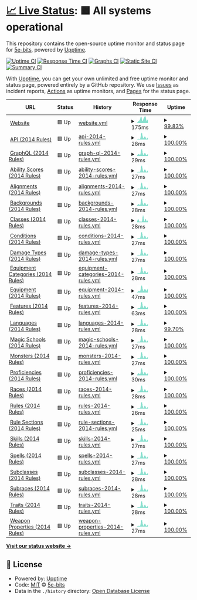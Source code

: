 # [📈 Live Status](https://5e-bits.github.io/dnd-uptime): <!--live status--> **🟩 All systems operational**

This repository contains the open-source uptime monitor and status page for [5e-bits](https://github.com/5e-bits), powered by [Upptime](https://github.com/upptime/upptime).

[![Uptime CI](https://github.com/5e-bits/dnd-uptime/workflows/Uptime%20CI/badge.svg)](https://github.com/5e-bits/dnd-uptime/actions?query=workflow%3A%22Uptime+CI%22)
[![Response Time CI](https://github.com/5e-bits/dnd-uptime/workflows/Response%20Time%20CI/badge.svg)](https://github.com/5e-bits/dnd-uptime/actions?query=workflow%3A%22Response+Time+CI%22)
[![Graphs CI](https://github.com/5e-bits/dnd-uptime/workflows/Graphs%20CI/badge.svg)](https://github.com/5e-bits/dnd-uptime/actions?query=workflow%3A%22Graphs+CI%22)
[![Static Site CI](https://github.com/5e-bits/dnd-uptime/workflows/Static%20Site%20CI/badge.svg)](https://github.com/5e-bits/dnd-uptime/actions?query=workflow%3A%22Static+Site+CI%22)
[![Summary CI](https://github.com/5e-bits/dnd-uptime/workflows/Summary%20CI/badge.svg)](https://github.com/5e-bits/dnd-uptime/actions?query=workflow%3A%22Summary+CI%22)

With [Upptime](https://upptime.js.org), you can get your own unlimited and free uptime monitor and status page, powered entirely by a GitHub repository. We use [Issues](https://github.com/5e-bits/dnd-uptime/issues) as incident reports, [Actions](https://github.com/5e-bits/dnd-uptime/actions) as uptime monitors, and [Pages](https://5e-bits.github.io/dnd-uptime) for the status page.

<!--start: status pages-->
<!-- This summary is generated by Upptime (https://github.com/upptime/upptime) -->
<!-- Do not edit this manually, your changes will be overwritten -->
<!-- prettier-ignore -->
| URL | Status | History | Response Time | Uptime |
| --- | ------ | ------- | ------------- | ------ |
| <img alt="" src="https://icons.duckduckgo.com/ip3/www.dnd5eapi.co.ico" height="13"> [Website](https://www.dnd5eapi.co) | 🟩 Up | [website.yml](https://github.com/5e-bits/dnd-uptime/commits/HEAD/history/website.yml) | <details><summary><img alt="Response time graph" src="./graphs/website/response-time-week.png" height="20"> 175ms</summary><br><a href="https://5e-bits.github.io/dnd-uptime/history/website"><img alt="Response time 225" src="https://img.shields.io/endpoint?url=https%3A%2F%2Fraw.githubusercontent.com%2F5e-bits%2Fdnd-uptime%2FHEAD%2Fapi%2Fwebsite%2Fresponse-time.json"></a><br><a href="https://5e-bits.github.io/dnd-uptime/history/website"><img alt="24-hour response time 238" src="https://img.shields.io/endpoint?url=https%3A%2F%2Fraw.githubusercontent.com%2F5e-bits%2Fdnd-uptime%2FHEAD%2Fapi%2Fwebsite%2Fresponse-time-day.json"></a><br><a href="https://5e-bits.github.io/dnd-uptime/history/website"><img alt="7-day response time 175" src="https://img.shields.io/endpoint?url=https%3A%2F%2Fraw.githubusercontent.com%2F5e-bits%2Fdnd-uptime%2FHEAD%2Fapi%2Fwebsite%2Fresponse-time-week.json"></a><br><a href="https://5e-bits.github.io/dnd-uptime/history/website"><img alt="30-day response time 173" src="https://img.shields.io/endpoint?url=https%3A%2F%2Fraw.githubusercontent.com%2F5e-bits%2Fdnd-uptime%2FHEAD%2Fapi%2Fwebsite%2Fresponse-time-month.json"></a><br><a href="https://5e-bits.github.io/dnd-uptime/history/website"><img alt="1-year response time 221" src="https://img.shields.io/endpoint?url=https%3A%2F%2Fraw.githubusercontent.com%2F5e-bits%2Fdnd-uptime%2FHEAD%2Fapi%2Fwebsite%2Fresponse-time-year.json"></a></details> | <details><summary><a href="https://5e-bits.github.io/dnd-uptime/history/website">99.83%</a></summary><a href="https://5e-bits.github.io/dnd-uptime/history/website"><img alt="All-time uptime 99.79%" src="https://img.shields.io/endpoint?url=https%3A%2F%2Fraw.githubusercontent.com%2F5e-bits%2Fdnd-uptime%2FHEAD%2Fapi%2Fwebsite%2Fuptime.json"></a><br><a href="https://5e-bits.github.io/dnd-uptime/history/website"><img alt="24-hour uptime 100.00%" src="https://img.shields.io/endpoint?url=https%3A%2F%2Fraw.githubusercontent.com%2F5e-bits%2Fdnd-uptime%2FHEAD%2Fapi%2Fwebsite%2Fuptime-day.json"></a><br><a href="https://5e-bits.github.io/dnd-uptime/history/website"><img alt="7-day uptime 99.83%" src="https://img.shields.io/endpoint?url=https%3A%2F%2Fraw.githubusercontent.com%2F5e-bits%2Fdnd-uptime%2FHEAD%2Fapi%2Fwebsite%2Fuptime-week.json"></a><br><a href="https://5e-bits.github.io/dnd-uptime/history/website"><img alt="30-day uptime 99.86%" src="https://img.shields.io/endpoint?url=https%3A%2F%2Fraw.githubusercontent.com%2F5e-bits%2Fdnd-uptime%2FHEAD%2Fapi%2Fwebsite%2Fuptime-month.json"></a><br><a href="https://5e-bits.github.io/dnd-uptime/history/website"><img alt="1-year uptime 99.50%" src="https://img.shields.io/endpoint?url=https%3A%2F%2Fraw.githubusercontent.com%2F5e-bits%2Fdnd-uptime%2FHEAD%2Fapi%2Fwebsite%2Fuptime-year.json"></a></details>
| <img alt="" src="https://icons.duckduckgo.com/ip3/www.dnd5eapi.co.ico" height="13"> [API (2014 Rules)](https://www.dnd5eapi.co/api/2014) | 🟩 Up | [api-2014-rules.yml](https://github.com/5e-bits/dnd-uptime/commits/HEAD/history/api-2014-rules.yml) | <details><summary><img alt="Response time graph" src="./graphs/api-2014-rules/response-time-week.png" height="20"> 28ms</summary><br><a href="https://5e-bits.github.io/dnd-uptime/history/api-2014-rules"><img alt="Response time 41" src="https://img.shields.io/endpoint?url=https%3A%2F%2Fraw.githubusercontent.com%2F5e-bits%2Fdnd-uptime%2FHEAD%2Fapi%2Fapi-2014-rules%2Fresponse-time.json"></a><br><a href="https://5e-bits.github.io/dnd-uptime/history/api-2014-rules"><img alt="24-hour response time 40" src="https://img.shields.io/endpoint?url=https%3A%2F%2Fraw.githubusercontent.com%2F5e-bits%2Fdnd-uptime%2FHEAD%2Fapi%2Fapi-2014-rules%2Fresponse-time-day.json"></a><br><a href="https://5e-bits.github.io/dnd-uptime/history/api-2014-rules"><img alt="7-day response time 28" src="https://img.shields.io/endpoint?url=https%3A%2F%2Fraw.githubusercontent.com%2F5e-bits%2Fdnd-uptime%2FHEAD%2Fapi%2Fapi-2014-rules%2Fresponse-time-week.json"></a><br><a href="https://5e-bits.github.io/dnd-uptime/history/api-2014-rules"><img alt="30-day response time 30" src="https://img.shields.io/endpoint?url=https%3A%2F%2Fraw.githubusercontent.com%2F5e-bits%2Fdnd-uptime%2FHEAD%2Fapi%2Fapi-2014-rules%2Fresponse-time-month.json"></a><br><a href="https://5e-bits.github.io/dnd-uptime/history/api-2014-rules"><img alt="1-year response time 41" src="https://img.shields.io/endpoint?url=https%3A%2F%2Fraw.githubusercontent.com%2F5e-bits%2Fdnd-uptime%2FHEAD%2Fapi%2Fapi-2014-rules%2Fresponse-time-year.json"></a></details> | <details><summary><a href="https://5e-bits.github.io/dnd-uptime/history/api-2014-rules">100.00%</a></summary><a href="https://5e-bits.github.io/dnd-uptime/history/api-2014-rules"><img alt="All-time uptime 99.44%" src="https://img.shields.io/endpoint?url=https%3A%2F%2Fraw.githubusercontent.com%2F5e-bits%2Fdnd-uptime%2FHEAD%2Fapi%2Fapi-2014-rules%2Fuptime.json"></a><br><a href="https://5e-bits.github.io/dnd-uptime/history/api-2014-rules"><img alt="24-hour uptime 100.00%" src="https://img.shields.io/endpoint?url=https%3A%2F%2Fraw.githubusercontent.com%2F5e-bits%2Fdnd-uptime%2FHEAD%2Fapi%2Fapi-2014-rules%2Fuptime-day.json"></a><br><a href="https://5e-bits.github.io/dnd-uptime/history/api-2014-rules"><img alt="7-day uptime 100.00%" src="https://img.shields.io/endpoint?url=https%3A%2F%2Fraw.githubusercontent.com%2F5e-bits%2Fdnd-uptime%2FHEAD%2Fapi%2Fapi-2014-rules%2Fuptime-week.json"></a><br><a href="https://5e-bits.github.io/dnd-uptime/history/api-2014-rules"><img alt="30-day uptime 99.79%" src="https://img.shields.io/endpoint?url=https%3A%2F%2Fraw.githubusercontent.com%2F5e-bits%2Fdnd-uptime%2FHEAD%2Fapi%2Fapi-2014-rules%2Fuptime-month.json"></a><br><a href="https://5e-bits.github.io/dnd-uptime/history/api-2014-rules"><img alt="1-year uptime 99.44%" src="https://img.shields.io/endpoint?url=https%3A%2F%2Fraw.githubusercontent.com%2F5e-bits%2Fdnd-uptime%2FHEAD%2Fapi%2Fapi-2014-rules%2Fuptime-year.json"></a></details>
| <img alt="" src="https://icons.duckduckgo.com/ip3/www.dnd5eapi.co.ico" height="13"> [GraphQL (2014 Rules)](https://www.dnd5eapi.co/graphql/2014) | 🟩 Up | [graph-ql-2014-rules.yml](https://github.com/5e-bits/dnd-uptime/commits/HEAD/history/graph-ql-2014-rules.yml) | <details><summary><img alt="Response time graph" src="./graphs/graph-ql-2014-rules/response-time-week.png" height="20"> 29ms</summary><br><a href="https://5e-bits.github.io/dnd-uptime/history/graph-ql-2014-rules"><img alt="Response time 56" src="https://img.shields.io/endpoint?url=https%3A%2F%2Fraw.githubusercontent.com%2F5e-bits%2Fdnd-uptime%2FHEAD%2Fapi%2Fgraph-ql-2014-rules%2Fresponse-time.json"></a><br><a href="https://5e-bits.github.io/dnd-uptime/history/graph-ql-2014-rules"><img alt="24-hour response time 42" src="https://img.shields.io/endpoint?url=https%3A%2F%2Fraw.githubusercontent.com%2F5e-bits%2Fdnd-uptime%2FHEAD%2Fapi%2Fgraph-ql-2014-rules%2Fresponse-time-day.json"></a><br><a href="https://5e-bits.github.io/dnd-uptime/history/graph-ql-2014-rules"><img alt="7-day response time 29" src="https://img.shields.io/endpoint?url=https%3A%2F%2Fraw.githubusercontent.com%2F5e-bits%2Fdnd-uptime%2FHEAD%2Fapi%2Fgraph-ql-2014-rules%2Fresponse-time-week.json"></a><br><a href="https://5e-bits.github.io/dnd-uptime/history/graph-ql-2014-rules"><img alt="30-day response time 31" src="https://img.shields.io/endpoint?url=https%3A%2F%2Fraw.githubusercontent.com%2F5e-bits%2Fdnd-uptime%2FHEAD%2Fapi%2Fgraph-ql-2014-rules%2Fresponse-time-month.json"></a><br><a href="https://5e-bits.github.io/dnd-uptime/history/graph-ql-2014-rules"><img alt="1-year response time 56" src="https://img.shields.io/endpoint?url=https%3A%2F%2Fraw.githubusercontent.com%2F5e-bits%2Fdnd-uptime%2FHEAD%2Fapi%2Fgraph-ql-2014-rules%2Fresponse-time-year.json"></a></details> | <details><summary><a href="https://5e-bits.github.io/dnd-uptime/history/graph-ql-2014-rules">100.00%</a></summary><a href="https://5e-bits.github.io/dnd-uptime/history/graph-ql-2014-rules"><img alt="All-time uptime 99.47%" src="https://img.shields.io/endpoint?url=https%3A%2F%2Fraw.githubusercontent.com%2F5e-bits%2Fdnd-uptime%2FHEAD%2Fapi%2Fgraph-ql-2014-rules%2Fuptime.json"></a><br><a href="https://5e-bits.github.io/dnd-uptime/history/graph-ql-2014-rules"><img alt="24-hour uptime 100.00%" src="https://img.shields.io/endpoint?url=https%3A%2F%2Fraw.githubusercontent.com%2F5e-bits%2Fdnd-uptime%2FHEAD%2Fapi%2Fgraph-ql-2014-rules%2Fuptime-day.json"></a><br><a href="https://5e-bits.github.io/dnd-uptime/history/graph-ql-2014-rules"><img alt="7-day uptime 100.00%" src="https://img.shields.io/endpoint?url=https%3A%2F%2Fraw.githubusercontent.com%2F5e-bits%2Fdnd-uptime%2FHEAD%2Fapi%2Fgraph-ql-2014-rules%2Fuptime-week.json"></a><br><a href="https://5e-bits.github.io/dnd-uptime/history/graph-ql-2014-rules"><img alt="30-day uptime 100.00%" src="https://img.shields.io/endpoint?url=https%3A%2F%2Fraw.githubusercontent.com%2F5e-bits%2Fdnd-uptime%2FHEAD%2Fapi%2Fgraph-ql-2014-rules%2Fuptime-month.json"></a><br><a href="https://5e-bits.github.io/dnd-uptime/history/graph-ql-2014-rules"><img alt="1-year uptime 99.47%" src="https://img.shields.io/endpoint?url=https%3A%2F%2Fraw.githubusercontent.com%2F5e-bits%2Fdnd-uptime%2FHEAD%2Fapi%2Fgraph-ql-2014-rules%2Fuptime-year.json"></a></details>
| <img alt="" src="https://icons.duckduckgo.com/ip3/www.dnd5eapi.co.ico" height="13"> [Ability Scores (2014 Rules)](https://www.dnd5eapi.co/api/2014/ability-scores) | 🟩 Up | [ability-scores-2014-rules.yml](https://github.com/5e-bits/dnd-uptime/commits/HEAD/history/ability-scores-2014-rules.yml) | <details><summary><img alt="Response time graph" src="./graphs/ability-scores-2014-rules/response-time-week.png" height="20"> 27ms</summary><br><a href="https://5e-bits.github.io/dnd-uptime/history/ability-scores-2014-rules"><img alt="Response time 41" src="https://img.shields.io/endpoint?url=https%3A%2F%2Fraw.githubusercontent.com%2F5e-bits%2Fdnd-uptime%2FHEAD%2Fapi%2Fability-scores-2014-rules%2Fresponse-time.json"></a><br><a href="https://5e-bits.github.io/dnd-uptime/history/ability-scores-2014-rules"><img alt="24-hour response time 40" src="https://img.shields.io/endpoint?url=https%3A%2F%2Fraw.githubusercontent.com%2F5e-bits%2Fdnd-uptime%2FHEAD%2Fapi%2Fability-scores-2014-rules%2Fresponse-time-day.json"></a><br><a href="https://5e-bits.github.io/dnd-uptime/history/ability-scores-2014-rules"><img alt="7-day response time 27" src="https://img.shields.io/endpoint?url=https%3A%2F%2Fraw.githubusercontent.com%2F5e-bits%2Fdnd-uptime%2FHEAD%2Fapi%2Fability-scores-2014-rules%2Fresponse-time-week.json"></a><br><a href="https://5e-bits.github.io/dnd-uptime/history/ability-scores-2014-rules"><img alt="30-day response time 31" src="https://img.shields.io/endpoint?url=https%3A%2F%2Fraw.githubusercontent.com%2F5e-bits%2Fdnd-uptime%2FHEAD%2Fapi%2Fability-scores-2014-rules%2Fresponse-time-month.json"></a><br><a href="https://5e-bits.github.io/dnd-uptime/history/ability-scores-2014-rules"><img alt="1-year response time 41" src="https://img.shields.io/endpoint?url=https%3A%2F%2Fraw.githubusercontent.com%2F5e-bits%2Fdnd-uptime%2FHEAD%2Fapi%2Fability-scores-2014-rules%2Fresponse-time-year.json"></a></details> | <details><summary><a href="https://5e-bits.github.io/dnd-uptime/history/ability-scores-2014-rules">100.00%</a></summary><a href="https://5e-bits.github.io/dnd-uptime/history/ability-scores-2014-rules"><img alt="All-time uptime 99.48%" src="https://img.shields.io/endpoint?url=https%3A%2F%2Fraw.githubusercontent.com%2F5e-bits%2Fdnd-uptime%2FHEAD%2Fapi%2Fability-scores-2014-rules%2Fuptime.json"></a><br><a href="https://5e-bits.github.io/dnd-uptime/history/ability-scores-2014-rules"><img alt="24-hour uptime 100.00%" src="https://img.shields.io/endpoint?url=https%3A%2F%2Fraw.githubusercontent.com%2F5e-bits%2Fdnd-uptime%2FHEAD%2Fapi%2Fability-scores-2014-rules%2Fuptime-day.json"></a><br><a href="https://5e-bits.github.io/dnd-uptime/history/ability-scores-2014-rules"><img alt="7-day uptime 100.00%" src="https://img.shields.io/endpoint?url=https%3A%2F%2Fraw.githubusercontent.com%2F5e-bits%2Fdnd-uptime%2FHEAD%2Fapi%2Fability-scores-2014-rules%2Fuptime-week.json"></a><br><a href="https://5e-bits.github.io/dnd-uptime/history/ability-scores-2014-rules"><img alt="30-day uptime 100.00%" src="https://img.shields.io/endpoint?url=https%3A%2F%2Fraw.githubusercontent.com%2F5e-bits%2Fdnd-uptime%2FHEAD%2Fapi%2Fability-scores-2014-rules%2Fuptime-month.json"></a><br><a href="https://5e-bits.github.io/dnd-uptime/history/ability-scores-2014-rules"><img alt="1-year uptime 99.48%" src="https://img.shields.io/endpoint?url=https%3A%2F%2Fraw.githubusercontent.com%2F5e-bits%2Fdnd-uptime%2FHEAD%2Fapi%2Fability-scores-2014-rules%2Fuptime-year.json"></a></details>
| <img alt="" src="https://icons.duckduckgo.com/ip3/www.dnd5eapi.co.ico" height="13"> [Alignments (2014 Rules)](https://www.dnd5eapi.co/api/2014/alignments) | 🟩 Up | [alignments-2014-rules.yml](https://github.com/5e-bits/dnd-uptime/commits/HEAD/history/alignments-2014-rules.yml) | <details><summary><img alt="Response time graph" src="./graphs/alignments-2014-rules/response-time-week.png" height="20"> 27ms</summary><br><a href="https://5e-bits.github.io/dnd-uptime/history/alignments-2014-rules"><img alt="Response time 43" src="https://img.shields.io/endpoint?url=https%3A%2F%2Fraw.githubusercontent.com%2F5e-bits%2Fdnd-uptime%2FHEAD%2Fapi%2Falignments-2014-rules%2Fresponse-time.json"></a><br><a href="https://5e-bits.github.io/dnd-uptime/history/alignments-2014-rules"><img alt="24-hour response time 40" src="https://img.shields.io/endpoint?url=https%3A%2F%2Fraw.githubusercontent.com%2F5e-bits%2Fdnd-uptime%2FHEAD%2Fapi%2Falignments-2014-rules%2Fresponse-time-day.json"></a><br><a href="https://5e-bits.github.io/dnd-uptime/history/alignments-2014-rules"><img alt="7-day response time 27" src="https://img.shields.io/endpoint?url=https%3A%2F%2Fraw.githubusercontent.com%2F5e-bits%2Fdnd-uptime%2FHEAD%2Fapi%2Falignments-2014-rules%2Fresponse-time-week.json"></a><br><a href="https://5e-bits.github.io/dnd-uptime/history/alignments-2014-rules"><img alt="30-day response time 31" src="https://img.shields.io/endpoint?url=https%3A%2F%2Fraw.githubusercontent.com%2F5e-bits%2Fdnd-uptime%2FHEAD%2Fapi%2Falignments-2014-rules%2Fresponse-time-month.json"></a><br><a href="https://5e-bits.github.io/dnd-uptime/history/alignments-2014-rules"><img alt="1-year response time 43" src="https://img.shields.io/endpoint?url=https%3A%2F%2Fraw.githubusercontent.com%2F5e-bits%2Fdnd-uptime%2FHEAD%2Fapi%2Falignments-2014-rules%2Fresponse-time-year.json"></a></details> | <details><summary><a href="https://5e-bits.github.io/dnd-uptime/history/alignments-2014-rules">100.00%</a></summary><a href="https://5e-bits.github.io/dnd-uptime/history/alignments-2014-rules"><img alt="All-time uptime 99.49%" src="https://img.shields.io/endpoint?url=https%3A%2F%2Fraw.githubusercontent.com%2F5e-bits%2Fdnd-uptime%2FHEAD%2Fapi%2Falignments-2014-rules%2Fuptime.json"></a><br><a href="https://5e-bits.github.io/dnd-uptime/history/alignments-2014-rules"><img alt="24-hour uptime 100.00%" src="https://img.shields.io/endpoint?url=https%3A%2F%2Fraw.githubusercontent.com%2F5e-bits%2Fdnd-uptime%2FHEAD%2Fapi%2Falignments-2014-rules%2Fuptime-day.json"></a><br><a href="https://5e-bits.github.io/dnd-uptime/history/alignments-2014-rules"><img alt="7-day uptime 100.00%" src="https://img.shields.io/endpoint?url=https%3A%2F%2Fraw.githubusercontent.com%2F5e-bits%2Fdnd-uptime%2FHEAD%2Fapi%2Falignments-2014-rules%2Fuptime-week.json"></a><br><a href="https://5e-bits.github.io/dnd-uptime/history/alignments-2014-rules"><img alt="30-day uptime 100.00%" src="https://img.shields.io/endpoint?url=https%3A%2F%2Fraw.githubusercontent.com%2F5e-bits%2Fdnd-uptime%2FHEAD%2Fapi%2Falignments-2014-rules%2Fuptime-month.json"></a><br><a href="https://5e-bits.github.io/dnd-uptime/history/alignments-2014-rules"><img alt="1-year uptime 99.49%" src="https://img.shields.io/endpoint?url=https%3A%2F%2Fraw.githubusercontent.com%2F5e-bits%2Fdnd-uptime%2FHEAD%2Fapi%2Falignments-2014-rules%2Fuptime-year.json"></a></details>
| <img alt="" src="https://icons.duckduckgo.com/ip3/www.dnd5eapi.co.ico" height="13"> [Backgrounds (2014 Rules)](https://www.dnd5eapi.co/api/2014/backgrounds) | 🟩 Up | [backgrounds-2014-rules.yml](https://github.com/5e-bits/dnd-uptime/commits/HEAD/history/backgrounds-2014-rules.yml) | <details><summary><img alt="Response time graph" src="./graphs/backgrounds-2014-rules/response-time-week.png" height="20"> 28ms</summary><br><a href="https://5e-bits.github.io/dnd-uptime/history/backgrounds-2014-rules"><img alt="Response time 41" src="https://img.shields.io/endpoint?url=https%3A%2F%2Fraw.githubusercontent.com%2F5e-bits%2Fdnd-uptime%2FHEAD%2Fapi%2Fbackgrounds-2014-rules%2Fresponse-time.json"></a><br><a href="https://5e-bits.github.io/dnd-uptime/history/backgrounds-2014-rules"><img alt="24-hour response time 40" src="https://img.shields.io/endpoint?url=https%3A%2F%2Fraw.githubusercontent.com%2F5e-bits%2Fdnd-uptime%2FHEAD%2Fapi%2Fbackgrounds-2014-rules%2Fresponse-time-day.json"></a><br><a href="https://5e-bits.github.io/dnd-uptime/history/backgrounds-2014-rules"><img alt="7-day response time 28" src="https://img.shields.io/endpoint?url=https%3A%2F%2Fraw.githubusercontent.com%2F5e-bits%2Fdnd-uptime%2FHEAD%2Fapi%2Fbackgrounds-2014-rules%2Fresponse-time-week.json"></a><br><a href="https://5e-bits.github.io/dnd-uptime/history/backgrounds-2014-rules"><img alt="30-day response time 31" src="https://img.shields.io/endpoint?url=https%3A%2F%2Fraw.githubusercontent.com%2F5e-bits%2Fdnd-uptime%2FHEAD%2Fapi%2Fbackgrounds-2014-rules%2Fresponse-time-month.json"></a><br><a href="https://5e-bits.github.io/dnd-uptime/history/backgrounds-2014-rules"><img alt="1-year response time 41" src="https://img.shields.io/endpoint?url=https%3A%2F%2Fraw.githubusercontent.com%2F5e-bits%2Fdnd-uptime%2FHEAD%2Fapi%2Fbackgrounds-2014-rules%2Fresponse-time-year.json"></a></details> | <details><summary><a href="https://5e-bits.github.io/dnd-uptime/history/backgrounds-2014-rules">100.00%</a></summary><a href="https://5e-bits.github.io/dnd-uptime/history/backgrounds-2014-rules"><img alt="All-time uptime 99.49%" src="https://img.shields.io/endpoint?url=https%3A%2F%2Fraw.githubusercontent.com%2F5e-bits%2Fdnd-uptime%2FHEAD%2Fapi%2Fbackgrounds-2014-rules%2Fuptime.json"></a><br><a href="https://5e-bits.github.io/dnd-uptime/history/backgrounds-2014-rules"><img alt="24-hour uptime 100.00%" src="https://img.shields.io/endpoint?url=https%3A%2F%2Fraw.githubusercontent.com%2F5e-bits%2Fdnd-uptime%2FHEAD%2Fapi%2Fbackgrounds-2014-rules%2Fuptime-day.json"></a><br><a href="https://5e-bits.github.io/dnd-uptime/history/backgrounds-2014-rules"><img alt="7-day uptime 100.00%" src="https://img.shields.io/endpoint?url=https%3A%2F%2Fraw.githubusercontent.com%2F5e-bits%2Fdnd-uptime%2FHEAD%2Fapi%2Fbackgrounds-2014-rules%2Fuptime-week.json"></a><br><a href="https://5e-bits.github.io/dnd-uptime/history/backgrounds-2014-rules"><img alt="30-day uptime 100.00%" src="https://img.shields.io/endpoint?url=https%3A%2F%2Fraw.githubusercontent.com%2F5e-bits%2Fdnd-uptime%2FHEAD%2Fapi%2Fbackgrounds-2014-rules%2Fuptime-month.json"></a><br><a href="https://5e-bits.github.io/dnd-uptime/history/backgrounds-2014-rules"><img alt="1-year uptime 99.49%" src="https://img.shields.io/endpoint?url=https%3A%2F%2Fraw.githubusercontent.com%2F5e-bits%2Fdnd-uptime%2FHEAD%2Fapi%2Fbackgrounds-2014-rules%2Fuptime-year.json"></a></details>
| <img alt="" src="https://icons.duckduckgo.com/ip3/www.dnd5eapi.co.ico" height="13"> [Classes (2014 Rules)](https://www.dnd5eapi.co/api/2014/classes) | 🟩 Up | [classes-2014-rules.yml](https://github.com/5e-bits/dnd-uptime/commits/HEAD/history/classes-2014-rules.yml) | <details><summary><img alt="Response time graph" src="./graphs/classes-2014-rules/response-time-week.png" height="20"> 28ms</summary><br><a href="https://5e-bits.github.io/dnd-uptime/history/classes-2014-rules"><img alt="Response time 65" src="https://img.shields.io/endpoint?url=https%3A%2F%2Fraw.githubusercontent.com%2F5e-bits%2Fdnd-uptime%2FHEAD%2Fapi%2Fclasses-2014-rules%2Fresponse-time.json"></a><br><a href="https://5e-bits.github.io/dnd-uptime/history/classes-2014-rules"><img alt="24-hour response time 41" src="https://img.shields.io/endpoint?url=https%3A%2F%2Fraw.githubusercontent.com%2F5e-bits%2Fdnd-uptime%2FHEAD%2Fapi%2Fclasses-2014-rules%2Fresponse-time-day.json"></a><br><a href="https://5e-bits.github.io/dnd-uptime/history/classes-2014-rules"><img alt="7-day response time 28" src="https://img.shields.io/endpoint?url=https%3A%2F%2Fraw.githubusercontent.com%2F5e-bits%2Fdnd-uptime%2FHEAD%2Fapi%2Fclasses-2014-rules%2Fresponse-time-week.json"></a><br><a href="https://5e-bits.github.io/dnd-uptime/history/classes-2014-rules"><img alt="30-day response time 30" src="https://img.shields.io/endpoint?url=https%3A%2F%2Fraw.githubusercontent.com%2F5e-bits%2Fdnd-uptime%2FHEAD%2Fapi%2Fclasses-2014-rules%2Fresponse-time-month.json"></a><br><a href="https://5e-bits.github.io/dnd-uptime/history/classes-2014-rules"><img alt="1-year response time 65" src="https://img.shields.io/endpoint?url=https%3A%2F%2Fraw.githubusercontent.com%2F5e-bits%2Fdnd-uptime%2FHEAD%2Fapi%2Fclasses-2014-rules%2Fresponse-time-year.json"></a></details> | <details><summary><a href="https://5e-bits.github.io/dnd-uptime/history/classes-2014-rules">100.00%</a></summary><a href="https://5e-bits.github.io/dnd-uptime/history/classes-2014-rules"><img alt="All-time uptime 99.49%" src="https://img.shields.io/endpoint?url=https%3A%2F%2Fraw.githubusercontent.com%2F5e-bits%2Fdnd-uptime%2FHEAD%2Fapi%2Fclasses-2014-rules%2Fuptime.json"></a><br><a href="https://5e-bits.github.io/dnd-uptime/history/classes-2014-rules"><img alt="24-hour uptime 100.00%" src="https://img.shields.io/endpoint?url=https%3A%2F%2Fraw.githubusercontent.com%2F5e-bits%2Fdnd-uptime%2FHEAD%2Fapi%2Fclasses-2014-rules%2Fuptime-day.json"></a><br><a href="https://5e-bits.github.io/dnd-uptime/history/classes-2014-rules"><img alt="7-day uptime 100.00%" src="https://img.shields.io/endpoint?url=https%3A%2F%2Fraw.githubusercontent.com%2F5e-bits%2Fdnd-uptime%2FHEAD%2Fapi%2Fclasses-2014-rules%2Fuptime-week.json"></a><br><a href="https://5e-bits.github.io/dnd-uptime/history/classes-2014-rules"><img alt="30-day uptime 99.96%" src="https://img.shields.io/endpoint?url=https%3A%2F%2Fraw.githubusercontent.com%2F5e-bits%2Fdnd-uptime%2FHEAD%2Fapi%2Fclasses-2014-rules%2Fuptime-month.json"></a><br><a href="https://5e-bits.github.io/dnd-uptime/history/classes-2014-rules"><img alt="1-year uptime 99.49%" src="https://img.shields.io/endpoint?url=https%3A%2F%2Fraw.githubusercontent.com%2F5e-bits%2Fdnd-uptime%2FHEAD%2Fapi%2Fclasses-2014-rules%2Fuptime-year.json"></a></details>
| <img alt="" src="https://icons.duckduckgo.com/ip3/www.dnd5eapi.co.ico" height="13"> [Conditions (2014 Rules)](https://www.dnd5eapi.co/api/2014/conditions) | 🟩 Up | [conditions-2014-rules.yml](https://github.com/5e-bits/dnd-uptime/commits/HEAD/history/conditions-2014-rules.yml) | <details><summary><img alt="Response time graph" src="./graphs/conditions-2014-rules/response-time-week.png" height="20"> 27ms</summary><br><a href="https://5e-bits.github.io/dnd-uptime/history/conditions-2014-rules"><img alt="Response time 42" src="https://img.shields.io/endpoint?url=https%3A%2F%2Fraw.githubusercontent.com%2F5e-bits%2Fdnd-uptime%2FHEAD%2Fapi%2Fconditions-2014-rules%2Fresponse-time.json"></a><br><a href="https://5e-bits.github.io/dnd-uptime/history/conditions-2014-rules"><img alt="24-hour response time 43" src="https://img.shields.io/endpoint?url=https%3A%2F%2Fraw.githubusercontent.com%2F5e-bits%2Fdnd-uptime%2FHEAD%2Fapi%2Fconditions-2014-rules%2Fresponse-time-day.json"></a><br><a href="https://5e-bits.github.io/dnd-uptime/history/conditions-2014-rules"><img alt="7-day response time 27" src="https://img.shields.io/endpoint?url=https%3A%2F%2Fraw.githubusercontent.com%2F5e-bits%2Fdnd-uptime%2FHEAD%2Fapi%2Fconditions-2014-rules%2Fresponse-time-week.json"></a><br><a href="https://5e-bits.github.io/dnd-uptime/history/conditions-2014-rules"><img alt="30-day response time 30" src="https://img.shields.io/endpoint?url=https%3A%2F%2Fraw.githubusercontent.com%2F5e-bits%2Fdnd-uptime%2FHEAD%2Fapi%2Fconditions-2014-rules%2Fresponse-time-month.json"></a><br><a href="https://5e-bits.github.io/dnd-uptime/history/conditions-2014-rules"><img alt="1-year response time 42" src="https://img.shields.io/endpoint?url=https%3A%2F%2Fraw.githubusercontent.com%2F5e-bits%2Fdnd-uptime%2FHEAD%2Fapi%2Fconditions-2014-rules%2Fresponse-time-year.json"></a></details> | <details><summary><a href="https://5e-bits.github.io/dnd-uptime/history/conditions-2014-rules">100.00%</a></summary><a href="https://5e-bits.github.io/dnd-uptime/history/conditions-2014-rules"><img alt="All-time uptime 99.50%" src="https://img.shields.io/endpoint?url=https%3A%2F%2Fraw.githubusercontent.com%2F5e-bits%2Fdnd-uptime%2FHEAD%2Fapi%2Fconditions-2014-rules%2Fuptime.json"></a><br><a href="https://5e-bits.github.io/dnd-uptime/history/conditions-2014-rules"><img alt="24-hour uptime 100.00%" src="https://img.shields.io/endpoint?url=https%3A%2F%2Fraw.githubusercontent.com%2F5e-bits%2Fdnd-uptime%2FHEAD%2Fapi%2Fconditions-2014-rules%2Fuptime-day.json"></a><br><a href="https://5e-bits.github.io/dnd-uptime/history/conditions-2014-rules"><img alt="7-day uptime 100.00%" src="https://img.shields.io/endpoint?url=https%3A%2F%2Fraw.githubusercontent.com%2F5e-bits%2Fdnd-uptime%2FHEAD%2Fapi%2Fconditions-2014-rules%2Fuptime-week.json"></a><br><a href="https://5e-bits.github.io/dnd-uptime/history/conditions-2014-rules"><img alt="30-day uptime 100.00%" src="https://img.shields.io/endpoint?url=https%3A%2F%2Fraw.githubusercontent.com%2F5e-bits%2Fdnd-uptime%2FHEAD%2Fapi%2Fconditions-2014-rules%2Fuptime-month.json"></a><br><a href="https://5e-bits.github.io/dnd-uptime/history/conditions-2014-rules"><img alt="1-year uptime 99.50%" src="https://img.shields.io/endpoint?url=https%3A%2F%2Fraw.githubusercontent.com%2F5e-bits%2Fdnd-uptime%2FHEAD%2Fapi%2Fconditions-2014-rules%2Fuptime-year.json"></a></details>
| <img alt="" src="https://icons.duckduckgo.com/ip3/www.dnd5eapi.co.ico" height="13"> [Damage Types (2014 Rules)](https://www.dnd5eapi.co/api/2014/damage-types) | 🟩 Up | [damage-types-2014-rules.yml](https://github.com/5e-bits/dnd-uptime/commits/HEAD/history/damage-types-2014-rules.yml) | <details><summary><img alt="Response time graph" src="./graphs/damage-types-2014-rules/response-time-week.png" height="20"> 27ms</summary><br><a href="https://5e-bits.github.io/dnd-uptime/history/damage-types-2014-rules"><img alt="Response time 42" src="https://img.shields.io/endpoint?url=https%3A%2F%2Fraw.githubusercontent.com%2F5e-bits%2Fdnd-uptime%2FHEAD%2Fapi%2Fdamage-types-2014-rules%2Fresponse-time.json"></a><br><a href="https://5e-bits.github.io/dnd-uptime/history/damage-types-2014-rules"><img alt="24-hour response time 44" src="https://img.shields.io/endpoint?url=https%3A%2F%2Fraw.githubusercontent.com%2F5e-bits%2Fdnd-uptime%2FHEAD%2Fapi%2Fdamage-types-2014-rules%2Fresponse-time-day.json"></a><br><a href="https://5e-bits.github.io/dnd-uptime/history/damage-types-2014-rules"><img alt="7-day response time 27" src="https://img.shields.io/endpoint?url=https%3A%2F%2Fraw.githubusercontent.com%2F5e-bits%2Fdnd-uptime%2FHEAD%2Fapi%2Fdamage-types-2014-rules%2Fresponse-time-week.json"></a><br><a href="https://5e-bits.github.io/dnd-uptime/history/damage-types-2014-rules"><img alt="30-day response time 30" src="https://img.shields.io/endpoint?url=https%3A%2F%2Fraw.githubusercontent.com%2F5e-bits%2Fdnd-uptime%2FHEAD%2Fapi%2Fdamage-types-2014-rules%2Fresponse-time-month.json"></a><br><a href="https://5e-bits.github.io/dnd-uptime/history/damage-types-2014-rules"><img alt="1-year response time 42" src="https://img.shields.io/endpoint?url=https%3A%2F%2Fraw.githubusercontent.com%2F5e-bits%2Fdnd-uptime%2FHEAD%2Fapi%2Fdamage-types-2014-rules%2Fresponse-time-year.json"></a></details> | <details><summary><a href="https://5e-bits.github.io/dnd-uptime/history/damage-types-2014-rules">100.00%</a></summary><a href="https://5e-bits.github.io/dnd-uptime/history/damage-types-2014-rules"><img alt="All-time uptime 99.50%" src="https://img.shields.io/endpoint?url=https%3A%2F%2Fraw.githubusercontent.com%2F5e-bits%2Fdnd-uptime%2FHEAD%2Fapi%2Fdamage-types-2014-rules%2Fuptime.json"></a><br><a href="https://5e-bits.github.io/dnd-uptime/history/damage-types-2014-rules"><img alt="24-hour uptime 100.00%" src="https://img.shields.io/endpoint?url=https%3A%2F%2Fraw.githubusercontent.com%2F5e-bits%2Fdnd-uptime%2FHEAD%2Fapi%2Fdamage-types-2014-rules%2Fuptime-day.json"></a><br><a href="https://5e-bits.github.io/dnd-uptime/history/damage-types-2014-rules"><img alt="7-day uptime 100.00%" src="https://img.shields.io/endpoint?url=https%3A%2F%2Fraw.githubusercontent.com%2F5e-bits%2Fdnd-uptime%2FHEAD%2Fapi%2Fdamage-types-2014-rules%2Fuptime-week.json"></a><br><a href="https://5e-bits.github.io/dnd-uptime/history/damage-types-2014-rules"><img alt="30-day uptime 100.00%" src="https://img.shields.io/endpoint?url=https%3A%2F%2Fraw.githubusercontent.com%2F5e-bits%2Fdnd-uptime%2FHEAD%2Fapi%2Fdamage-types-2014-rules%2Fuptime-month.json"></a><br><a href="https://5e-bits.github.io/dnd-uptime/history/damage-types-2014-rules"><img alt="1-year uptime 99.50%" src="https://img.shields.io/endpoint?url=https%3A%2F%2Fraw.githubusercontent.com%2F5e-bits%2Fdnd-uptime%2FHEAD%2Fapi%2Fdamage-types-2014-rules%2Fuptime-year.json"></a></details>
| <img alt="" src="https://icons.duckduckgo.com/ip3/www.dnd5eapi.co.ico" height="13"> [Equipment Categories (2014 Rules)](https://www.dnd5eapi.co/api/2014/equipment-categories) | 🟩 Up | [equipment-categories-2014-rules.yml](https://github.com/5e-bits/dnd-uptime/commits/HEAD/history/equipment-categories-2014-rules.yml) | <details><summary><img alt="Response time graph" src="./graphs/equipment-categories-2014-rules/response-time-week.png" height="20"> 28ms</summary><br><a href="https://5e-bits.github.io/dnd-uptime/history/equipment-categories-2014-rules"><img alt="Response time 45" src="https://img.shields.io/endpoint?url=https%3A%2F%2Fraw.githubusercontent.com%2F5e-bits%2Fdnd-uptime%2FHEAD%2Fapi%2Fequipment-categories-2014-rules%2Fresponse-time.json"></a><br><a href="https://5e-bits.github.io/dnd-uptime/history/equipment-categories-2014-rules"><img alt="24-hour response time 40" src="https://img.shields.io/endpoint?url=https%3A%2F%2Fraw.githubusercontent.com%2F5e-bits%2Fdnd-uptime%2FHEAD%2Fapi%2Fequipment-categories-2014-rules%2Fresponse-time-day.json"></a><br><a href="https://5e-bits.github.io/dnd-uptime/history/equipment-categories-2014-rules"><img alt="7-day response time 28" src="https://img.shields.io/endpoint?url=https%3A%2F%2Fraw.githubusercontent.com%2F5e-bits%2Fdnd-uptime%2FHEAD%2Fapi%2Fequipment-categories-2014-rules%2Fresponse-time-week.json"></a><br><a href="https://5e-bits.github.io/dnd-uptime/history/equipment-categories-2014-rules"><img alt="30-day response time 31" src="https://img.shields.io/endpoint?url=https%3A%2F%2Fraw.githubusercontent.com%2F5e-bits%2Fdnd-uptime%2FHEAD%2Fapi%2Fequipment-categories-2014-rules%2Fresponse-time-month.json"></a><br><a href="https://5e-bits.github.io/dnd-uptime/history/equipment-categories-2014-rules"><img alt="1-year response time 45" src="https://img.shields.io/endpoint?url=https%3A%2F%2Fraw.githubusercontent.com%2F5e-bits%2Fdnd-uptime%2FHEAD%2Fapi%2Fequipment-categories-2014-rules%2Fresponse-time-year.json"></a></details> | <details><summary><a href="https://5e-bits.github.io/dnd-uptime/history/equipment-categories-2014-rules">100.00%</a></summary><a href="https://5e-bits.github.io/dnd-uptime/history/equipment-categories-2014-rules"><img alt="All-time uptime 99.51%" src="https://img.shields.io/endpoint?url=https%3A%2F%2Fraw.githubusercontent.com%2F5e-bits%2Fdnd-uptime%2FHEAD%2Fapi%2Fequipment-categories-2014-rules%2Fuptime.json"></a><br><a href="https://5e-bits.github.io/dnd-uptime/history/equipment-categories-2014-rules"><img alt="24-hour uptime 100.00%" src="https://img.shields.io/endpoint?url=https%3A%2F%2Fraw.githubusercontent.com%2F5e-bits%2Fdnd-uptime%2FHEAD%2Fapi%2Fequipment-categories-2014-rules%2Fuptime-day.json"></a><br><a href="https://5e-bits.github.io/dnd-uptime/history/equipment-categories-2014-rules"><img alt="7-day uptime 100.00%" src="https://img.shields.io/endpoint?url=https%3A%2F%2Fraw.githubusercontent.com%2F5e-bits%2Fdnd-uptime%2FHEAD%2Fapi%2Fequipment-categories-2014-rules%2Fuptime-week.json"></a><br><a href="https://5e-bits.github.io/dnd-uptime/history/equipment-categories-2014-rules"><img alt="30-day uptime 100.00%" src="https://img.shields.io/endpoint?url=https%3A%2F%2Fraw.githubusercontent.com%2F5e-bits%2Fdnd-uptime%2FHEAD%2Fapi%2Fequipment-categories-2014-rules%2Fuptime-month.json"></a><br><a href="https://5e-bits.github.io/dnd-uptime/history/equipment-categories-2014-rules"><img alt="1-year uptime 99.51%" src="https://img.shields.io/endpoint?url=https%3A%2F%2Fraw.githubusercontent.com%2F5e-bits%2Fdnd-uptime%2FHEAD%2Fapi%2Fequipment-categories-2014-rules%2Fuptime-year.json"></a></details>
| <img alt="" src="https://icons.duckduckgo.com/ip3/www.dnd5eapi.co.ico" height="13"> [Equipment (2014 Rules)](https://www.dnd5eapi.co/api/2014/equipment) | 🟩 Up | [equipment-2014-rules.yml](https://github.com/5e-bits/dnd-uptime/commits/HEAD/history/equipment-2014-rules.yml) | <details><summary><img alt="Response time graph" src="./graphs/equipment-2014-rules/response-time-week.png" height="20"> 47ms</summary><br><a href="https://5e-bits.github.io/dnd-uptime/history/equipment-2014-rules"><img alt="Response time 97" src="https://img.shields.io/endpoint?url=https%3A%2F%2Fraw.githubusercontent.com%2F5e-bits%2Fdnd-uptime%2FHEAD%2Fapi%2Fequipment-2014-rules%2Fresponse-time.json"></a><br><a href="https://5e-bits.github.io/dnd-uptime/history/equipment-2014-rules"><img alt="24-hour response time 91" src="https://img.shields.io/endpoint?url=https%3A%2F%2Fraw.githubusercontent.com%2F5e-bits%2Fdnd-uptime%2FHEAD%2Fapi%2Fequipment-2014-rules%2Fresponse-time-day.json"></a><br><a href="https://5e-bits.github.io/dnd-uptime/history/equipment-2014-rules"><img alt="7-day response time 47" src="https://img.shields.io/endpoint?url=https%3A%2F%2Fraw.githubusercontent.com%2F5e-bits%2Fdnd-uptime%2FHEAD%2Fapi%2Fequipment-2014-rules%2Fresponse-time-week.json"></a><br><a href="https://5e-bits.github.io/dnd-uptime/history/equipment-2014-rules"><img alt="30-day response time 60" src="https://img.shields.io/endpoint?url=https%3A%2F%2Fraw.githubusercontent.com%2F5e-bits%2Fdnd-uptime%2FHEAD%2Fapi%2Fequipment-2014-rules%2Fresponse-time-month.json"></a><br><a href="https://5e-bits.github.io/dnd-uptime/history/equipment-2014-rules"><img alt="1-year response time 97" src="https://img.shields.io/endpoint?url=https%3A%2F%2Fraw.githubusercontent.com%2F5e-bits%2Fdnd-uptime%2FHEAD%2Fapi%2Fequipment-2014-rules%2Fresponse-time-year.json"></a></details> | <details><summary><a href="https://5e-bits.github.io/dnd-uptime/history/equipment-2014-rules">100.00%</a></summary><a href="https://5e-bits.github.io/dnd-uptime/history/equipment-2014-rules"><img alt="All-time uptime 99.49%" src="https://img.shields.io/endpoint?url=https%3A%2F%2Fraw.githubusercontent.com%2F5e-bits%2Fdnd-uptime%2FHEAD%2Fapi%2Fequipment-2014-rules%2Fuptime.json"></a><br><a href="https://5e-bits.github.io/dnd-uptime/history/equipment-2014-rules"><img alt="24-hour uptime 100.00%" src="https://img.shields.io/endpoint?url=https%3A%2F%2Fraw.githubusercontent.com%2F5e-bits%2Fdnd-uptime%2FHEAD%2Fapi%2Fequipment-2014-rules%2Fuptime-day.json"></a><br><a href="https://5e-bits.github.io/dnd-uptime/history/equipment-2014-rules"><img alt="7-day uptime 100.00%" src="https://img.shields.io/endpoint?url=https%3A%2F%2Fraw.githubusercontent.com%2F5e-bits%2Fdnd-uptime%2FHEAD%2Fapi%2Fequipment-2014-rules%2Fuptime-week.json"></a><br><a href="https://5e-bits.github.io/dnd-uptime/history/equipment-2014-rules"><img alt="30-day uptime 99.92%" src="https://img.shields.io/endpoint?url=https%3A%2F%2Fraw.githubusercontent.com%2F5e-bits%2Fdnd-uptime%2FHEAD%2Fapi%2Fequipment-2014-rules%2Fuptime-month.json"></a><br><a href="https://5e-bits.github.io/dnd-uptime/history/equipment-2014-rules"><img alt="1-year uptime 99.49%" src="https://img.shields.io/endpoint?url=https%3A%2F%2Fraw.githubusercontent.com%2F5e-bits%2Fdnd-uptime%2FHEAD%2Fapi%2Fequipment-2014-rules%2Fuptime-year.json"></a></details>
| <img alt="" src="https://icons.duckduckgo.com/ip3/www.dnd5eapi.co.ico" height="13"> [Features (2014 Rules)](https://www.dnd5eapi.co/api/2014/features) | 🟩 Up | [features-2014-rules.yml](https://github.com/5e-bits/dnd-uptime/commits/HEAD/history/features-2014-rules.yml) | <details><summary><img alt="Response time graph" src="./graphs/features-2014-rules/response-time-week.png" height="20"> 63ms</summary><br><a href="https://5e-bits.github.io/dnd-uptime/history/features-2014-rules"><img alt="Response time 133" src="https://img.shields.io/endpoint?url=https%3A%2F%2Fraw.githubusercontent.com%2F5e-bits%2Fdnd-uptime%2FHEAD%2Fapi%2Ffeatures-2014-rules%2Fresponse-time.json"></a><br><a href="https://5e-bits.github.io/dnd-uptime/history/features-2014-rules"><img alt="24-hour response time 89" src="https://img.shields.io/endpoint?url=https%3A%2F%2Fraw.githubusercontent.com%2F5e-bits%2Fdnd-uptime%2FHEAD%2Fapi%2Ffeatures-2014-rules%2Fresponse-time-day.json"></a><br><a href="https://5e-bits.github.io/dnd-uptime/history/features-2014-rules"><img alt="7-day response time 63" src="https://img.shields.io/endpoint?url=https%3A%2F%2Fraw.githubusercontent.com%2F5e-bits%2Fdnd-uptime%2FHEAD%2Fapi%2Ffeatures-2014-rules%2Fresponse-time-week.json"></a><br><a href="https://5e-bits.github.io/dnd-uptime/history/features-2014-rules"><img alt="30-day response time 69" src="https://img.shields.io/endpoint?url=https%3A%2F%2Fraw.githubusercontent.com%2F5e-bits%2Fdnd-uptime%2FHEAD%2Fapi%2Ffeatures-2014-rules%2Fresponse-time-month.json"></a><br><a href="https://5e-bits.github.io/dnd-uptime/history/features-2014-rules"><img alt="1-year response time 133" src="https://img.shields.io/endpoint?url=https%3A%2F%2Fraw.githubusercontent.com%2F5e-bits%2Fdnd-uptime%2FHEAD%2Fapi%2Ffeatures-2014-rules%2Fresponse-time-year.json"></a></details> | <details><summary><a href="https://5e-bits.github.io/dnd-uptime/history/features-2014-rules">100.00%</a></summary><a href="https://5e-bits.github.io/dnd-uptime/history/features-2014-rules"><img alt="All-time uptime 99.51%" src="https://img.shields.io/endpoint?url=https%3A%2F%2Fraw.githubusercontent.com%2F5e-bits%2Fdnd-uptime%2FHEAD%2Fapi%2Ffeatures-2014-rules%2Fuptime.json"></a><br><a href="https://5e-bits.github.io/dnd-uptime/history/features-2014-rules"><img alt="24-hour uptime 100.00%" src="https://img.shields.io/endpoint?url=https%3A%2F%2Fraw.githubusercontent.com%2F5e-bits%2Fdnd-uptime%2FHEAD%2Fapi%2Ffeatures-2014-rules%2Fuptime-day.json"></a><br><a href="https://5e-bits.github.io/dnd-uptime/history/features-2014-rules"><img alt="7-day uptime 100.00%" src="https://img.shields.io/endpoint?url=https%3A%2F%2Fraw.githubusercontent.com%2F5e-bits%2Fdnd-uptime%2FHEAD%2Fapi%2Ffeatures-2014-rules%2Fuptime-week.json"></a><br><a href="https://5e-bits.github.io/dnd-uptime/history/features-2014-rules"><img alt="30-day uptime 100.00%" src="https://img.shields.io/endpoint?url=https%3A%2F%2Fraw.githubusercontent.com%2F5e-bits%2Fdnd-uptime%2FHEAD%2Fapi%2Ffeatures-2014-rules%2Fuptime-month.json"></a><br><a href="https://5e-bits.github.io/dnd-uptime/history/features-2014-rules"><img alt="1-year uptime 99.51%" src="https://img.shields.io/endpoint?url=https%3A%2F%2Fraw.githubusercontent.com%2F5e-bits%2Fdnd-uptime%2FHEAD%2Fapi%2Ffeatures-2014-rules%2Fuptime-year.json"></a></details>
| <img alt="" src="https://icons.duckduckgo.com/ip3/www.dnd5eapi.co.ico" height="13"> [Languages (2014 Rules)](https://www.dnd5eapi.co/api/2014/languages) | 🟩 Up | [languages-2014-rules.yml](https://github.com/5e-bits/dnd-uptime/commits/HEAD/history/languages-2014-rules.yml) | <details><summary><img alt="Response time graph" src="./graphs/languages-2014-rules/response-time-week.png" height="20"> 28ms</summary><br><a href="https://5e-bits.github.io/dnd-uptime/history/languages-2014-rules"><img alt="Response time 42" src="https://img.shields.io/endpoint?url=https%3A%2F%2Fraw.githubusercontent.com%2F5e-bits%2Fdnd-uptime%2FHEAD%2Fapi%2Flanguages-2014-rules%2Fresponse-time.json"></a><br><a href="https://5e-bits.github.io/dnd-uptime/history/languages-2014-rules"><img alt="24-hour response time 33" src="https://img.shields.io/endpoint?url=https%3A%2F%2Fraw.githubusercontent.com%2F5e-bits%2Fdnd-uptime%2FHEAD%2Fapi%2Flanguages-2014-rules%2Fresponse-time-day.json"></a><br><a href="https://5e-bits.github.io/dnd-uptime/history/languages-2014-rules"><img alt="7-day response time 28" src="https://img.shields.io/endpoint?url=https%3A%2F%2Fraw.githubusercontent.com%2F5e-bits%2Fdnd-uptime%2FHEAD%2Fapi%2Flanguages-2014-rules%2Fresponse-time-week.json"></a><br><a href="https://5e-bits.github.io/dnd-uptime/history/languages-2014-rules"><img alt="30-day response time 30" src="https://img.shields.io/endpoint?url=https%3A%2F%2Fraw.githubusercontent.com%2F5e-bits%2Fdnd-uptime%2FHEAD%2Fapi%2Flanguages-2014-rules%2Fresponse-time-month.json"></a><br><a href="https://5e-bits.github.io/dnd-uptime/history/languages-2014-rules"><img alt="1-year response time 42" src="https://img.shields.io/endpoint?url=https%3A%2F%2Fraw.githubusercontent.com%2F5e-bits%2Fdnd-uptime%2FHEAD%2Fapi%2Flanguages-2014-rules%2Fresponse-time-year.json"></a></details> | <details><summary><a href="https://5e-bits.github.io/dnd-uptime/history/languages-2014-rules">99.70%</a></summary><a href="https://5e-bits.github.io/dnd-uptime/history/languages-2014-rules"><img alt="All-time uptime 99.51%" src="https://img.shields.io/endpoint?url=https%3A%2F%2Fraw.githubusercontent.com%2F5e-bits%2Fdnd-uptime%2FHEAD%2Fapi%2Flanguages-2014-rules%2Fuptime.json"></a><br><a href="https://5e-bits.github.io/dnd-uptime/history/languages-2014-rules"><img alt="24-hour uptime 97.88%" src="https://img.shields.io/endpoint?url=https%3A%2F%2Fraw.githubusercontent.com%2F5e-bits%2Fdnd-uptime%2FHEAD%2Fapi%2Flanguages-2014-rules%2Fuptime-day.json"></a><br><a href="https://5e-bits.github.io/dnd-uptime/history/languages-2014-rules"><img alt="7-day uptime 99.70%" src="https://img.shields.io/endpoint?url=https%3A%2F%2Fraw.githubusercontent.com%2F5e-bits%2Fdnd-uptime%2FHEAD%2Fapi%2Flanguages-2014-rules%2Fuptime-week.json"></a><br><a href="https://5e-bits.github.io/dnd-uptime/history/languages-2014-rules"><img alt="30-day uptime 99.93%" src="https://img.shields.io/endpoint?url=https%3A%2F%2Fraw.githubusercontent.com%2F5e-bits%2Fdnd-uptime%2FHEAD%2Fapi%2Flanguages-2014-rules%2Fuptime-month.json"></a><br><a href="https://5e-bits.github.io/dnd-uptime/history/languages-2014-rules"><img alt="1-year uptime 99.51%" src="https://img.shields.io/endpoint?url=https%3A%2F%2Fraw.githubusercontent.com%2F5e-bits%2Fdnd-uptime%2FHEAD%2Fapi%2Flanguages-2014-rules%2Fuptime-year.json"></a></details>
| <img alt="" src="https://icons.duckduckgo.com/ip3/www.dnd5eapi.co.ico" height="13"> [Magic Schools (2014 Rules)](https://www.dnd5eapi.co/api/2014/magic-schools) | 🟩 Up | [magic-schools-2014-rules.yml](https://github.com/5e-bits/dnd-uptime/commits/HEAD/history/magic-schools-2014-rules.yml) | <details><summary><img alt="Response time graph" src="./graphs/magic-schools-2014-rules/response-time-week.png" height="20"> 27ms</summary><br><a href="https://5e-bits.github.io/dnd-uptime/history/magic-schools-2014-rules"><img alt="Response time 41" src="https://img.shields.io/endpoint?url=https%3A%2F%2Fraw.githubusercontent.com%2F5e-bits%2Fdnd-uptime%2FHEAD%2Fapi%2Fmagic-schools-2014-rules%2Fresponse-time.json"></a><br><a href="https://5e-bits.github.io/dnd-uptime/history/magic-schools-2014-rules"><img alt="24-hour response time 40" src="https://img.shields.io/endpoint?url=https%3A%2F%2Fraw.githubusercontent.com%2F5e-bits%2Fdnd-uptime%2FHEAD%2Fapi%2Fmagic-schools-2014-rules%2Fresponse-time-day.json"></a><br><a href="https://5e-bits.github.io/dnd-uptime/history/magic-schools-2014-rules"><img alt="7-day response time 27" src="https://img.shields.io/endpoint?url=https%3A%2F%2Fraw.githubusercontent.com%2F5e-bits%2Fdnd-uptime%2FHEAD%2Fapi%2Fmagic-schools-2014-rules%2Fresponse-time-week.json"></a><br><a href="https://5e-bits.github.io/dnd-uptime/history/magic-schools-2014-rules"><img alt="30-day response time 30" src="https://img.shields.io/endpoint?url=https%3A%2F%2Fraw.githubusercontent.com%2F5e-bits%2Fdnd-uptime%2FHEAD%2Fapi%2Fmagic-schools-2014-rules%2Fresponse-time-month.json"></a><br><a href="https://5e-bits.github.io/dnd-uptime/history/magic-schools-2014-rules"><img alt="1-year response time 41" src="https://img.shields.io/endpoint?url=https%3A%2F%2Fraw.githubusercontent.com%2F5e-bits%2Fdnd-uptime%2FHEAD%2Fapi%2Fmagic-schools-2014-rules%2Fresponse-time-year.json"></a></details> | <details><summary><a href="https://5e-bits.github.io/dnd-uptime/history/magic-schools-2014-rules">100.00%</a></summary><a href="https://5e-bits.github.io/dnd-uptime/history/magic-schools-2014-rules"><img alt="All-time uptime 99.51%" src="https://img.shields.io/endpoint?url=https%3A%2F%2Fraw.githubusercontent.com%2F5e-bits%2Fdnd-uptime%2FHEAD%2Fapi%2Fmagic-schools-2014-rules%2Fuptime.json"></a><br><a href="https://5e-bits.github.io/dnd-uptime/history/magic-schools-2014-rules"><img alt="24-hour uptime 100.00%" src="https://img.shields.io/endpoint?url=https%3A%2F%2Fraw.githubusercontent.com%2F5e-bits%2Fdnd-uptime%2FHEAD%2Fapi%2Fmagic-schools-2014-rules%2Fuptime-day.json"></a><br><a href="https://5e-bits.github.io/dnd-uptime/history/magic-schools-2014-rules"><img alt="7-day uptime 100.00%" src="https://img.shields.io/endpoint?url=https%3A%2F%2Fraw.githubusercontent.com%2F5e-bits%2Fdnd-uptime%2FHEAD%2Fapi%2Fmagic-schools-2014-rules%2Fuptime-week.json"></a><br><a href="https://5e-bits.github.io/dnd-uptime/history/magic-schools-2014-rules"><img alt="30-day uptime 100.00%" src="https://img.shields.io/endpoint?url=https%3A%2F%2Fraw.githubusercontent.com%2F5e-bits%2Fdnd-uptime%2FHEAD%2Fapi%2Fmagic-schools-2014-rules%2Fuptime-month.json"></a><br><a href="https://5e-bits.github.io/dnd-uptime/history/magic-schools-2014-rules"><img alt="1-year uptime 99.51%" src="https://img.shields.io/endpoint?url=https%3A%2F%2Fraw.githubusercontent.com%2F5e-bits%2Fdnd-uptime%2FHEAD%2Fapi%2Fmagic-schools-2014-rules%2Fuptime-year.json"></a></details>
| <img alt="" src="https://icons.duckduckgo.com/ip3/www.dnd5eapi.co.ico" height="13"> [Monsters (2014 Rules)](https://www.dnd5eapi.co/api/2014/monsters) | 🟩 Up | [monsters-2014-rules.yml](https://github.com/5e-bits/dnd-uptime/commits/HEAD/history/monsters-2014-rules.yml) | <details><summary><img alt="Response time graph" src="./graphs/monsters-2014-rules/response-time-week.png" height="20"> 27ms</summary><br><a href="https://5e-bits.github.io/dnd-uptime/history/monsters-2014-rules"><img alt="Response time 44" src="https://img.shields.io/endpoint?url=https%3A%2F%2Fraw.githubusercontent.com%2F5e-bits%2Fdnd-uptime%2FHEAD%2Fapi%2Fmonsters-2014-rules%2Fresponse-time.json"></a><br><a href="https://5e-bits.github.io/dnd-uptime/history/monsters-2014-rules"><img alt="24-hour response time 40" src="https://img.shields.io/endpoint?url=https%3A%2F%2Fraw.githubusercontent.com%2F5e-bits%2Fdnd-uptime%2FHEAD%2Fapi%2Fmonsters-2014-rules%2Fresponse-time-day.json"></a><br><a href="https://5e-bits.github.io/dnd-uptime/history/monsters-2014-rules"><img alt="7-day response time 27" src="https://img.shields.io/endpoint?url=https%3A%2F%2Fraw.githubusercontent.com%2F5e-bits%2Fdnd-uptime%2FHEAD%2Fapi%2Fmonsters-2014-rules%2Fresponse-time-week.json"></a><br><a href="https://5e-bits.github.io/dnd-uptime/history/monsters-2014-rules"><img alt="30-day response time 29" src="https://img.shields.io/endpoint?url=https%3A%2F%2Fraw.githubusercontent.com%2F5e-bits%2Fdnd-uptime%2FHEAD%2Fapi%2Fmonsters-2014-rules%2Fresponse-time-month.json"></a><br><a href="https://5e-bits.github.io/dnd-uptime/history/monsters-2014-rules"><img alt="1-year response time 44" src="https://img.shields.io/endpoint?url=https%3A%2F%2Fraw.githubusercontent.com%2F5e-bits%2Fdnd-uptime%2FHEAD%2Fapi%2Fmonsters-2014-rules%2Fresponse-time-year.json"></a></details> | <details><summary><a href="https://5e-bits.github.io/dnd-uptime/history/monsters-2014-rules">100.00%</a></summary><a href="https://5e-bits.github.io/dnd-uptime/history/monsters-2014-rules"><img alt="All-time uptime 99.52%" src="https://img.shields.io/endpoint?url=https%3A%2F%2Fraw.githubusercontent.com%2F5e-bits%2Fdnd-uptime%2FHEAD%2Fapi%2Fmonsters-2014-rules%2Fuptime.json"></a><br><a href="https://5e-bits.github.io/dnd-uptime/history/monsters-2014-rules"><img alt="24-hour uptime 100.00%" src="https://img.shields.io/endpoint?url=https%3A%2F%2Fraw.githubusercontent.com%2F5e-bits%2Fdnd-uptime%2FHEAD%2Fapi%2Fmonsters-2014-rules%2Fuptime-day.json"></a><br><a href="https://5e-bits.github.io/dnd-uptime/history/monsters-2014-rules"><img alt="7-day uptime 100.00%" src="https://img.shields.io/endpoint?url=https%3A%2F%2Fraw.githubusercontent.com%2F5e-bits%2Fdnd-uptime%2FHEAD%2Fapi%2Fmonsters-2014-rules%2Fuptime-week.json"></a><br><a href="https://5e-bits.github.io/dnd-uptime/history/monsters-2014-rules"><img alt="30-day uptime 100.00%" src="https://img.shields.io/endpoint?url=https%3A%2F%2Fraw.githubusercontent.com%2F5e-bits%2Fdnd-uptime%2FHEAD%2Fapi%2Fmonsters-2014-rules%2Fuptime-month.json"></a><br><a href="https://5e-bits.github.io/dnd-uptime/history/monsters-2014-rules"><img alt="1-year uptime 99.52%" src="https://img.shields.io/endpoint?url=https%3A%2F%2Fraw.githubusercontent.com%2F5e-bits%2Fdnd-uptime%2FHEAD%2Fapi%2Fmonsters-2014-rules%2Fuptime-year.json"></a></details>
| <img alt="" src="https://icons.duckduckgo.com/ip3/www.dnd5eapi.co.ico" height="13"> [Proficiencies (2014 Rules)](https://www.dnd5eapi.co/api/2014/proficiencies) | 🟩 Up | [proficiencies-2014-rules.yml](https://github.com/5e-bits/dnd-uptime/commits/HEAD/history/proficiencies-2014-rules.yml) | <details><summary><img alt="Response time graph" src="./graphs/proficiencies-2014-rules/response-time-week.png" height="20"> 30ms</summary><br><a href="https://5e-bits.github.io/dnd-uptime/history/proficiencies-2014-rules"><img alt="Response time 67" src="https://img.shields.io/endpoint?url=https%3A%2F%2Fraw.githubusercontent.com%2F5e-bits%2Fdnd-uptime%2FHEAD%2Fapi%2Fproficiencies-2014-rules%2Fresponse-time.json"></a><br><a href="https://5e-bits.github.io/dnd-uptime/history/proficiencies-2014-rules"><img alt="24-hour response time 43" src="https://img.shields.io/endpoint?url=https%3A%2F%2Fraw.githubusercontent.com%2F5e-bits%2Fdnd-uptime%2FHEAD%2Fapi%2Fproficiencies-2014-rules%2Fresponse-time-day.json"></a><br><a href="https://5e-bits.github.io/dnd-uptime/history/proficiencies-2014-rules"><img alt="7-day response time 30" src="https://img.shields.io/endpoint?url=https%3A%2F%2Fraw.githubusercontent.com%2F5e-bits%2Fdnd-uptime%2FHEAD%2Fapi%2Fproficiencies-2014-rules%2Fresponse-time-week.json"></a><br><a href="https://5e-bits.github.io/dnd-uptime/history/proficiencies-2014-rules"><img alt="30-day response time 35" src="https://img.shields.io/endpoint?url=https%3A%2F%2Fraw.githubusercontent.com%2F5e-bits%2Fdnd-uptime%2FHEAD%2Fapi%2Fproficiencies-2014-rules%2Fresponse-time-month.json"></a><br><a href="https://5e-bits.github.io/dnd-uptime/history/proficiencies-2014-rules"><img alt="1-year response time 67" src="https://img.shields.io/endpoint?url=https%3A%2F%2Fraw.githubusercontent.com%2F5e-bits%2Fdnd-uptime%2FHEAD%2Fapi%2Fproficiencies-2014-rules%2Fresponse-time-year.json"></a></details> | <details><summary><a href="https://5e-bits.github.io/dnd-uptime/history/proficiencies-2014-rules">100.00%</a></summary><a href="https://5e-bits.github.io/dnd-uptime/history/proficiencies-2014-rules"><img alt="All-time uptime 99.53%" src="https://img.shields.io/endpoint?url=https%3A%2F%2Fraw.githubusercontent.com%2F5e-bits%2Fdnd-uptime%2FHEAD%2Fapi%2Fproficiencies-2014-rules%2Fuptime.json"></a><br><a href="https://5e-bits.github.io/dnd-uptime/history/proficiencies-2014-rules"><img alt="24-hour uptime 100.00%" src="https://img.shields.io/endpoint?url=https%3A%2F%2Fraw.githubusercontent.com%2F5e-bits%2Fdnd-uptime%2FHEAD%2Fapi%2Fproficiencies-2014-rules%2Fuptime-day.json"></a><br><a href="https://5e-bits.github.io/dnd-uptime/history/proficiencies-2014-rules"><img alt="7-day uptime 100.00%" src="https://img.shields.io/endpoint?url=https%3A%2F%2Fraw.githubusercontent.com%2F5e-bits%2Fdnd-uptime%2FHEAD%2Fapi%2Fproficiencies-2014-rules%2Fuptime-week.json"></a><br><a href="https://5e-bits.github.io/dnd-uptime/history/proficiencies-2014-rules"><img alt="30-day uptime 100.00%" src="https://img.shields.io/endpoint?url=https%3A%2F%2Fraw.githubusercontent.com%2F5e-bits%2Fdnd-uptime%2FHEAD%2Fapi%2Fproficiencies-2014-rules%2Fuptime-month.json"></a><br><a href="https://5e-bits.github.io/dnd-uptime/history/proficiencies-2014-rules"><img alt="1-year uptime 99.53%" src="https://img.shields.io/endpoint?url=https%3A%2F%2Fraw.githubusercontent.com%2F5e-bits%2Fdnd-uptime%2FHEAD%2Fapi%2Fproficiencies-2014-rules%2Fuptime-year.json"></a></details>
| <img alt="" src="https://icons.duckduckgo.com/ip3/www.dnd5eapi.co.ico" height="13"> [Races (2014 Rules)](https://www.dnd5eapi.co/api/2014/races) | 🟩 Up | [races-2014-rules.yml](https://github.com/5e-bits/dnd-uptime/commits/HEAD/history/races-2014-rules.yml) | <details><summary><img alt="Response time graph" src="./graphs/races-2014-rules/response-time-week.png" height="20"> 28ms</summary><br><a href="https://5e-bits.github.io/dnd-uptime/history/races-2014-rules"><img alt="Response time 48" src="https://img.shields.io/endpoint?url=https%3A%2F%2Fraw.githubusercontent.com%2F5e-bits%2Fdnd-uptime%2FHEAD%2Fapi%2Fraces-2014-rules%2Fresponse-time.json"></a><br><a href="https://5e-bits.github.io/dnd-uptime/history/races-2014-rules"><img alt="24-hour response time 41" src="https://img.shields.io/endpoint?url=https%3A%2F%2Fraw.githubusercontent.com%2F5e-bits%2Fdnd-uptime%2FHEAD%2Fapi%2Fraces-2014-rules%2Fresponse-time-day.json"></a><br><a href="https://5e-bits.github.io/dnd-uptime/history/races-2014-rules"><img alt="7-day response time 28" src="https://img.shields.io/endpoint?url=https%3A%2F%2Fraw.githubusercontent.com%2F5e-bits%2Fdnd-uptime%2FHEAD%2Fapi%2Fraces-2014-rules%2Fresponse-time-week.json"></a><br><a href="https://5e-bits.github.io/dnd-uptime/history/races-2014-rules"><img alt="30-day response time 30" src="https://img.shields.io/endpoint?url=https%3A%2F%2Fraw.githubusercontent.com%2F5e-bits%2Fdnd-uptime%2FHEAD%2Fapi%2Fraces-2014-rules%2Fresponse-time-month.json"></a><br><a href="https://5e-bits.github.io/dnd-uptime/history/races-2014-rules"><img alt="1-year response time 48" src="https://img.shields.io/endpoint?url=https%3A%2F%2Fraw.githubusercontent.com%2F5e-bits%2Fdnd-uptime%2FHEAD%2Fapi%2Fraces-2014-rules%2Fresponse-time-year.json"></a></details> | <details><summary><a href="https://5e-bits.github.io/dnd-uptime/history/races-2014-rules">100.00%</a></summary><a href="https://5e-bits.github.io/dnd-uptime/history/races-2014-rules"><img alt="All-time uptime 99.54%" src="https://img.shields.io/endpoint?url=https%3A%2F%2Fraw.githubusercontent.com%2F5e-bits%2Fdnd-uptime%2FHEAD%2Fapi%2Fraces-2014-rules%2Fuptime.json"></a><br><a href="https://5e-bits.github.io/dnd-uptime/history/races-2014-rules"><img alt="24-hour uptime 100.00%" src="https://img.shields.io/endpoint?url=https%3A%2F%2Fraw.githubusercontent.com%2F5e-bits%2Fdnd-uptime%2FHEAD%2Fapi%2Fraces-2014-rules%2Fuptime-day.json"></a><br><a href="https://5e-bits.github.io/dnd-uptime/history/races-2014-rules"><img alt="7-day uptime 100.00%" src="https://img.shields.io/endpoint?url=https%3A%2F%2Fraw.githubusercontent.com%2F5e-bits%2Fdnd-uptime%2FHEAD%2Fapi%2Fraces-2014-rules%2Fuptime-week.json"></a><br><a href="https://5e-bits.github.io/dnd-uptime/history/races-2014-rules"><img alt="30-day uptime 100.00%" src="https://img.shields.io/endpoint?url=https%3A%2F%2Fraw.githubusercontent.com%2F5e-bits%2Fdnd-uptime%2FHEAD%2Fapi%2Fraces-2014-rules%2Fuptime-month.json"></a><br><a href="https://5e-bits.github.io/dnd-uptime/history/races-2014-rules"><img alt="1-year uptime 99.54%" src="https://img.shields.io/endpoint?url=https%3A%2F%2Fraw.githubusercontent.com%2F5e-bits%2Fdnd-uptime%2FHEAD%2Fapi%2Fraces-2014-rules%2Fuptime-year.json"></a></details>
| <img alt="" src="https://icons.duckduckgo.com/ip3/www.dnd5eapi.co.ico" height="13"> [Rules (2014 Rules)](https://www.dnd5eapi.co/api/2014/rules) | 🟩 Up | [rules-2014-rules.yml](https://github.com/5e-bits/dnd-uptime/commits/HEAD/history/rules-2014-rules.yml) | <details><summary><img alt="Response time graph" src="./graphs/rules-2014-rules/response-time-week.png" height="20"> 26ms</summary><br><a href="https://5e-bits.github.io/dnd-uptime/history/rules-2014-rules"><img alt="Response time 38" src="https://img.shields.io/endpoint?url=https%3A%2F%2Fraw.githubusercontent.com%2F5e-bits%2Fdnd-uptime%2FHEAD%2Fapi%2Frules-2014-rules%2Fresponse-time.json"></a><br><a href="https://5e-bits.github.io/dnd-uptime/history/rules-2014-rules"><img alt="24-hour response time 38" src="https://img.shields.io/endpoint?url=https%3A%2F%2Fraw.githubusercontent.com%2F5e-bits%2Fdnd-uptime%2FHEAD%2Fapi%2Frules-2014-rules%2Fresponse-time-day.json"></a><br><a href="https://5e-bits.github.io/dnd-uptime/history/rules-2014-rules"><img alt="7-day response time 26" src="https://img.shields.io/endpoint?url=https%3A%2F%2Fraw.githubusercontent.com%2F5e-bits%2Fdnd-uptime%2FHEAD%2Fapi%2Frules-2014-rules%2Fresponse-time-week.json"></a><br><a href="https://5e-bits.github.io/dnd-uptime/history/rules-2014-rules"><img alt="30-day response time 28" src="https://img.shields.io/endpoint?url=https%3A%2F%2Fraw.githubusercontent.com%2F5e-bits%2Fdnd-uptime%2FHEAD%2Fapi%2Frules-2014-rules%2Fresponse-time-month.json"></a><br><a href="https://5e-bits.github.io/dnd-uptime/history/rules-2014-rules"><img alt="1-year response time 38" src="https://img.shields.io/endpoint?url=https%3A%2F%2Fraw.githubusercontent.com%2F5e-bits%2Fdnd-uptime%2FHEAD%2Fapi%2Frules-2014-rules%2Fresponse-time-year.json"></a></details> | <details><summary><a href="https://5e-bits.github.io/dnd-uptime/history/rules-2014-rules">100.00%</a></summary><a href="https://5e-bits.github.io/dnd-uptime/history/rules-2014-rules"><img alt="All-time uptime 99.54%" src="https://img.shields.io/endpoint?url=https%3A%2F%2Fraw.githubusercontent.com%2F5e-bits%2Fdnd-uptime%2FHEAD%2Fapi%2Frules-2014-rules%2Fuptime.json"></a><br><a href="https://5e-bits.github.io/dnd-uptime/history/rules-2014-rules"><img alt="24-hour uptime 100.00%" src="https://img.shields.io/endpoint?url=https%3A%2F%2Fraw.githubusercontent.com%2F5e-bits%2Fdnd-uptime%2FHEAD%2Fapi%2Frules-2014-rules%2Fuptime-day.json"></a><br><a href="https://5e-bits.github.io/dnd-uptime/history/rules-2014-rules"><img alt="7-day uptime 100.00%" src="https://img.shields.io/endpoint?url=https%3A%2F%2Fraw.githubusercontent.com%2F5e-bits%2Fdnd-uptime%2FHEAD%2Fapi%2Frules-2014-rules%2Fuptime-week.json"></a><br><a href="https://5e-bits.github.io/dnd-uptime/history/rules-2014-rules"><img alt="30-day uptime 100.00%" src="https://img.shields.io/endpoint?url=https%3A%2F%2Fraw.githubusercontent.com%2F5e-bits%2Fdnd-uptime%2FHEAD%2Fapi%2Frules-2014-rules%2Fuptime-month.json"></a><br><a href="https://5e-bits.github.io/dnd-uptime/history/rules-2014-rules"><img alt="1-year uptime 99.54%" src="https://img.shields.io/endpoint?url=https%3A%2F%2Fraw.githubusercontent.com%2F5e-bits%2Fdnd-uptime%2FHEAD%2Fapi%2Frules-2014-rules%2Fuptime-year.json"></a></details>
| <img alt="" src="https://icons.duckduckgo.com/ip3/www.dnd5eapi.co.ico" height="13"> [Rule Sections (2014 Rules)](https://www.dnd5eapi.co/api/2014/rule-sections) | 🟩 Up | [rule-sections-2014-rules.yml](https://github.com/5e-bits/dnd-uptime/commits/HEAD/history/rule-sections-2014-rules.yml) | <details><summary><img alt="Response time graph" src="./graphs/rule-sections-2014-rules/response-time-week.png" height="20"> 25ms</summary><br><a href="https://5e-bits.github.io/dnd-uptime/history/rule-sections-2014-rules"><img alt="Response time 39" src="https://img.shields.io/endpoint?url=https%3A%2F%2Fraw.githubusercontent.com%2F5e-bits%2Fdnd-uptime%2FHEAD%2Fapi%2Frule-sections-2014-rules%2Fresponse-time.json"></a><br><a href="https://5e-bits.github.io/dnd-uptime/history/rule-sections-2014-rules"><img alt="24-hour response time 38" src="https://img.shields.io/endpoint?url=https%3A%2F%2Fraw.githubusercontent.com%2F5e-bits%2Fdnd-uptime%2FHEAD%2Fapi%2Frule-sections-2014-rules%2Fresponse-time-day.json"></a><br><a href="https://5e-bits.github.io/dnd-uptime/history/rule-sections-2014-rules"><img alt="7-day response time 25" src="https://img.shields.io/endpoint?url=https%3A%2F%2Fraw.githubusercontent.com%2F5e-bits%2Fdnd-uptime%2FHEAD%2Fapi%2Frule-sections-2014-rules%2Fresponse-time-week.json"></a><br><a href="https://5e-bits.github.io/dnd-uptime/history/rule-sections-2014-rules"><img alt="30-day response time 28" src="https://img.shields.io/endpoint?url=https%3A%2F%2Fraw.githubusercontent.com%2F5e-bits%2Fdnd-uptime%2FHEAD%2Fapi%2Frule-sections-2014-rules%2Fresponse-time-month.json"></a><br><a href="https://5e-bits.github.io/dnd-uptime/history/rule-sections-2014-rules"><img alt="1-year response time 39" src="https://img.shields.io/endpoint?url=https%3A%2F%2Fraw.githubusercontent.com%2F5e-bits%2Fdnd-uptime%2FHEAD%2Fapi%2Frule-sections-2014-rules%2Fresponse-time-year.json"></a></details> | <details><summary><a href="https://5e-bits.github.io/dnd-uptime/history/rule-sections-2014-rules">100.00%</a></summary><a href="https://5e-bits.github.io/dnd-uptime/history/rule-sections-2014-rules"><img alt="All-time uptime 99.62%" src="https://img.shields.io/endpoint?url=https%3A%2F%2Fraw.githubusercontent.com%2F5e-bits%2Fdnd-uptime%2FHEAD%2Fapi%2Frule-sections-2014-rules%2Fuptime.json"></a><br><a href="https://5e-bits.github.io/dnd-uptime/history/rule-sections-2014-rules"><img alt="24-hour uptime 100.00%" src="https://img.shields.io/endpoint?url=https%3A%2F%2Fraw.githubusercontent.com%2F5e-bits%2Fdnd-uptime%2FHEAD%2Fapi%2Frule-sections-2014-rules%2Fuptime-day.json"></a><br><a href="https://5e-bits.github.io/dnd-uptime/history/rule-sections-2014-rules"><img alt="7-day uptime 100.00%" src="https://img.shields.io/endpoint?url=https%3A%2F%2Fraw.githubusercontent.com%2F5e-bits%2Fdnd-uptime%2FHEAD%2Fapi%2Frule-sections-2014-rules%2Fuptime-week.json"></a><br><a href="https://5e-bits.github.io/dnd-uptime/history/rule-sections-2014-rules"><img alt="30-day uptime 100.00%" src="https://img.shields.io/endpoint?url=https%3A%2F%2Fraw.githubusercontent.com%2F5e-bits%2Fdnd-uptime%2FHEAD%2Fapi%2Frule-sections-2014-rules%2Fuptime-month.json"></a><br><a href="https://5e-bits.github.io/dnd-uptime/history/rule-sections-2014-rules"><img alt="1-year uptime 99.62%" src="https://img.shields.io/endpoint?url=https%3A%2F%2Fraw.githubusercontent.com%2F5e-bits%2Fdnd-uptime%2FHEAD%2Fapi%2Frule-sections-2014-rules%2Fuptime-year.json"></a></details>
| <img alt="" src="https://icons.duckduckgo.com/ip3/www.dnd5eapi.co.ico" height="13"> [Skills (2014 Rules)](https://www.dnd5eapi.co/api/2014/skills) | 🟩 Up | [skills-2014-rules.yml](https://github.com/5e-bits/dnd-uptime/commits/HEAD/history/skills-2014-rules.yml) | <details><summary><img alt="Response time graph" src="./graphs/skills-2014-rules/response-time-week.png" height="20"> 27ms</summary><br><a href="https://5e-bits.github.io/dnd-uptime/history/skills-2014-rules"><img alt="Response time 47" src="https://img.shields.io/endpoint?url=https%3A%2F%2Fraw.githubusercontent.com%2F5e-bits%2Fdnd-uptime%2FHEAD%2Fapi%2Fskills-2014-rules%2Fresponse-time.json"></a><br><a href="https://5e-bits.github.io/dnd-uptime/history/skills-2014-rules"><img alt="24-hour response time 41" src="https://img.shields.io/endpoint?url=https%3A%2F%2Fraw.githubusercontent.com%2F5e-bits%2Fdnd-uptime%2FHEAD%2Fapi%2Fskills-2014-rules%2Fresponse-time-day.json"></a><br><a href="https://5e-bits.github.io/dnd-uptime/history/skills-2014-rules"><img alt="7-day response time 27" src="https://img.shields.io/endpoint?url=https%3A%2F%2Fraw.githubusercontent.com%2F5e-bits%2Fdnd-uptime%2FHEAD%2Fapi%2Fskills-2014-rules%2Fresponse-time-week.json"></a><br><a href="https://5e-bits.github.io/dnd-uptime/history/skills-2014-rules"><img alt="30-day response time 30" src="https://img.shields.io/endpoint?url=https%3A%2F%2Fraw.githubusercontent.com%2F5e-bits%2Fdnd-uptime%2FHEAD%2Fapi%2Fskills-2014-rules%2Fresponse-time-month.json"></a><br><a href="https://5e-bits.github.io/dnd-uptime/history/skills-2014-rules"><img alt="1-year response time 47" src="https://img.shields.io/endpoint?url=https%3A%2F%2Fraw.githubusercontent.com%2F5e-bits%2Fdnd-uptime%2FHEAD%2Fapi%2Fskills-2014-rules%2Fresponse-time-year.json"></a></details> | <details><summary><a href="https://5e-bits.github.io/dnd-uptime/history/skills-2014-rules">100.00%</a></summary><a href="https://5e-bits.github.io/dnd-uptime/history/skills-2014-rules"><img alt="All-time uptime 99.53%" src="https://img.shields.io/endpoint?url=https%3A%2F%2Fraw.githubusercontent.com%2F5e-bits%2Fdnd-uptime%2FHEAD%2Fapi%2Fskills-2014-rules%2Fuptime.json"></a><br><a href="https://5e-bits.github.io/dnd-uptime/history/skills-2014-rules"><img alt="24-hour uptime 100.00%" src="https://img.shields.io/endpoint?url=https%3A%2F%2Fraw.githubusercontent.com%2F5e-bits%2Fdnd-uptime%2FHEAD%2Fapi%2Fskills-2014-rules%2Fuptime-day.json"></a><br><a href="https://5e-bits.github.io/dnd-uptime/history/skills-2014-rules"><img alt="7-day uptime 100.00%" src="https://img.shields.io/endpoint?url=https%3A%2F%2Fraw.githubusercontent.com%2F5e-bits%2Fdnd-uptime%2FHEAD%2Fapi%2Fskills-2014-rules%2Fuptime-week.json"></a><br><a href="https://5e-bits.github.io/dnd-uptime/history/skills-2014-rules"><img alt="30-day uptime 100.00%" src="https://img.shields.io/endpoint?url=https%3A%2F%2Fraw.githubusercontent.com%2F5e-bits%2Fdnd-uptime%2FHEAD%2Fapi%2Fskills-2014-rules%2Fuptime-month.json"></a><br><a href="https://5e-bits.github.io/dnd-uptime/history/skills-2014-rules"><img alt="1-year uptime 99.53%" src="https://img.shields.io/endpoint?url=https%3A%2F%2Fraw.githubusercontent.com%2F5e-bits%2Fdnd-uptime%2FHEAD%2Fapi%2Fskills-2014-rules%2Fuptime-year.json"></a></details>
| <img alt="" src="https://icons.duckduckgo.com/ip3/www.dnd5eapi.co.ico" height="13"> [Spells (2014 Rules)](https://www.dnd5eapi.co/api/2014/spells) | 🟩 Up | [spells-2014-rules.yml](https://github.com/5e-bits/dnd-uptime/commits/HEAD/history/spells-2014-rules.yml) | <details><summary><img alt="Response time graph" src="./graphs/spells-2014-rules/response-time-week.png" height="20"> 27ms</summary><br><a href="https://5e-bits.github.io/dnd-uptime/history/spells-2014-rules"><img alt="Response time 46" src="https://img.shields.io/endpoint?url=https%3A%2F%2Fraw.githubusercontent.com%2F5e-bits%2Fdnd-uptime%2FHEAD%2Fapi%2Fspells-2014-rules%2Fresponse-time.json"></a><br><a href="https://5e-bits.github.io/dnd-uptime/history/spells-2014-rules"><img alt="24-hour response time 39" src="https://img.shields.io/endpoint?url=https%3A%2F%2Fraw.githubusercontent.com%2F5e-bits%2Fdnd-uptime%2FHEAD%2Fapi%2Fspells-2014-rules%2Fresponse-time-day.json"></a><br><a href="https://5e-bits.github.io/dnd-uptime/history/spells-2014-rules"><img alt="7-day response time 27" src="https://img.shields.io/endpoint?url=https%3A%2F%2Fraw.githubusercontent.com%2F5e-bits%2Fdnd-uptime%2FHEAD%2Fapi%2Fspells-2014-rules%2Fresponse-time-week.json"></a><br><a href="https://5e-bits.github.io/dnd-uptime/history/spells-2014-rules"><img alt="30-day response time 30" src="https://img.shields.io/endpoint?url=https%3A%2F%2Fraw.githubusercontent.com%2F5e-bits%2Fdnd-uptime%2FHEAD%2Fapi%2Fspells-2014-rules%2Fresponse-time-month.json"></a><br><a href="https://5e-bits.github.io/dnd-uptime/history/spells-2014-rules"><img alt="1-year response time 46" src="https://img.shields.io/endpoint?url=https%3A%2F%2Fraw.githubusercontent.com%2F5e-bits%2Fdnd-uptime%2FHEAD%2Fapi%2Fspells-2014-rules%2Fresponse-time-year.json"></a></details> | <details><summary><a href="https://5e-bits.github.io/dnd-uptime/history/spells-2014-rules">100.00%</a></summary><a href="https://5e-bits.github.io/dnd-uptime/history/spells-2014-rules"><img alt="All-time uptime 99.54%" src="https://img.shields.io/endpoint?url=https%3A%2F%2Fraw.githubusercontent.com%2F5e-bits%2Fdnd-uptime%2FHEAD%2Fapi%2Fspells-2014-rules%2Fuptime.json"></a><br><a href="https://5e-bits.github.io/dnd-uptime/history/spells-2014-rules"><img alt="24-hour uptime 100.00%" src="https://img.shields.io/endpoint?url=https%3A%2F%2Fraw.githubusercontent.com%2F5e-bits%2Fdnd-uptime%2FHEAD%2Fapi%2Fspells-2014-rules%2Fuptime-day.json"></a><br><a href="https://5e-bits.github.io/dnd-uptime/history/spells-2014-rules"><img alt="7-day uptime 100.00%" src="https://img.shields.io/endpoint?url=https%3A%2F%2Fraw.githubusercontent.com%2F5e-bits%2Fdnd-uptime%2FHEAD%2Fapi%2Fspells-2014-rules%2Fuptime-week.json"></a><br><a href="https://5e-bits.github.io/dnd-uptime/history/spells-2014-rules"><img alt="30-day uptime 100.00%" src="https://img.shields.io/endpoint?url=https%3A%2F%2Fraw.githubusercontent.com%2F5e-bits%2Fdnd-uptime%2FHEAD%2Fapi%2Fspells-2014-rules%2Fuptime-month.json"></a><br><a href="https://5e-bits.github.io/dnd-uptime/history/spells-2014-rules"><img alt="1-year uptime 99.54%" src="https://img.shields.io/endpoint?url=https%3A%2F%2Fraw.githubusercontent.com%2F5e-bits%2Fdnd-uptime%2FHEAD%2Fapi%2Fspells-2014-rules%2Fuptime-year.json"></a></details>
| <img alt="" src="https://icons.duckduckgo.com/ip3/www.dnd5eapi.co.ico" height="13"> [Subclasses (2014 Rules)](https://www.dnd5eapi.co/api/2014/subclasses) | 🟩 Up | [subclasses-2014-rules.yml](https://github.com/5e-bits/dnd-uptime/commits/HEAD/history/subclasses-2014-rules.yml) | <details><summary><img alt="Response time graph" src="./graphs/subclasses-2014-rules/response-time-week.png" height="20"> 28ms</summary><br><a href="https://5e-bits.github.io/dnd-uptime/history/subclasses-2014-rules"><img alt="Response time 43" src="https://img.shields.io/endpoint?url=https%3A%2F%2Fraw.githubusercontent.com%2F5e-bits%2Fdnd-uptime%2FHEAD%2Fapi%2Fsubclasses-2014-rules%2Fresponse-time.json"></a><br><a href="https://5e-bits.github.io/dnd-uptime/history/subclasses-2014-rules"><img alt="24-hour response time 40" src="https://img.shields.io/endpoint?url=https%3A%2F%2Fraw.githubusercontent.com%2F5e-bits%2Fdnd-uptime%2FHEAD%2Fapi%2Fsubclasses-2014-rules%2Fresponse-time-day.json"></a><br><a href="https://5e-bits.github.io/dnd-uptime/history/subclasses-2014-rules"><img alt="7-day response time 28" src="https://img.shields.io/endpoint?url=https%3A%2F%2Fraw.githubusercontent.com%2F5e-bits%2Fdnd-uptime%2FHEAD%2Fapi%2Fsubclasses-2014-rules%2Fresponse-time-week.json"></a><br><a href="https://5e-bits.github.io/dnd-uptime/history/subclasses-2014-rules"><img alt="30-day response time 30" src="https://img.shields.io/endpoint?url=https%3A%2F%2Fraw.githubusercontent.com%2F5e-bits%2Fdnd-uptime%2FHEAD%2Fapi%2Fsubclasses-2014-rules%2Fresponse-time-month.json"></a><br><a href="https://5e-bits.github.io/dnd-uptime/history/subclasses-2014-rules"><img alt="1-year response time 43" src="https://img.shields.io/endpoint?url=https%3A%2F%2Fraw.githubusercontent.com%2F5e-bits%2Fdnd-uptime%2FHEAD%2Fapi%2Fsubclasses-2014-rules%2Fresponse-time-year.json"></a></details> | <details><summary><a href="https://5e-bits.github.io/dnd-uptime/history/subclasses-2014-rules">100.00%</a></summary><a href="https://5e-bits.github.io/dnd-uptime/history/subclasses-2014-rules"><img alt="All-time uptime 99.54%" src="https://img.shields.io/endpoint?url=https%3A%2F%2Fraw.githubusercontent.com%2F5e-bits%2Fdnd-uptime%2FHEAD%2Fapi%2Fsubclasses-2014-rules%2Fuptime.json"></a><br><a href="https://5e-bits.github.io/dnd-uptime/history/subclasses-2014-rules"><img alt="24-hour uptime 100.00%" src="https://img.shields.io/endpoint?url=https%3A%2F%2Fraw.githubusercontent.com%2F5e-bits%2Fdnd-uptime%2FHEAD%2Fapi%2Fsubclasses-2014-rules%2Fuptime-day.json"></a><br><a href="https://5e-bits.github.io/dnd-uptime/history/subclasses-2014-rules"><img alt="7-day uptime 100.00%" src="https://img.shields.io/endpoint?url=https%3A%2F%2Fraw.githubusercontent.com%2F5e-bits%2Fdnd-uptime%2FHEAD%2Fapi%2Fsubclasses-2014-rules%2Fuptime-week.json"></a><br><a href="https://5e-bits.github.io/dnd-uptime/history/subclasses-2014-rules"><img alt="30-day uptime 99.96%" src="https://img.shields.io/endpoint?url=https%3A%2F%2Fraw.githubusercontent.com%2F5e-bits%2Fdnd-uptime%2FHEAD%2Fapi%2Fsubclasses-2014-rules%2Fuptime-month.json"></a><br><a href="https://5e-bits.github.io/dnd-uptime/history/subclasses-2014-rules"><img alt="1-year uptime 99.54%" src="https://img.shields.io/endpoint?url=https%3A%2F%2Fraw.githubusercontent.com%2F5e-bits%2Fdnd-uptime%2FHEAD%2Fapi%2Fsubclasses-2014-rules%2Fuptime-year.json"></a></details>
| <img alt="" src="https://icons.duckduckgo.com/ip3/www.dnd5eapi.co.ico" height="13"> [Subraces (2014 Rules)](https://www.dnd5eapi.co/api/2014/subraces) | 🟩 Up | [subraces-2014-rules.yml](https://github.com/5e-bits/dnd-uptime/commits/HEAD/history/subraces-2014-rules.yml) | <details><summary><img alt="Response time graph" src="./graphs/subraces-2014-rules/response-time-week.png" height="20"> 28ms</summary><br><a href="https://5e-bits.github.io/dnd-uptime/history/subraces-2014-rules"><img alt="Response time 50" src="https://img.shields.io/endpoint?url=https%3A%2F%2Fraw.githubusercontent.com%2F5e-bits%2Fdnd-uptime%2FHEAD%2Fapi%2Fsubraces-2014-rules%2Fresponse-time.json"></a><br><a href="https://5e-bits.github.io/dnd-uptime/history/subraces-2014-rules"><img alt="24-hour response time 40" src="https://img.shields.io/endpoint?url=https%3A%2F%2Fraw.githubusercontent.com%2F5e-bits%2Fdnd-uptime%2FHEAD%2Fapi%2Fsubraces-2014-rules%2Fresponse-time-day.json"></a><br><a href="https://5e-bits.github.io/dnd-uptime/history/subraces-2014-rules"><img alt="7-day response time 28" src="https://img.shields.io/endpoint?url=https%3A%2F%2Fraw.githubusercontent.com%2F5e-bits%2Fdnd-uptime%2FHEAD%2Fapi%2Fsubraces-2014-rules%2Fresponse-time-week.json"></a><br><a href="https://5e-bits.github.io/dnd-uptime/history/subraces-2014-rules"><img alt="30-day response time 31" src="https://img.shields.io/endpoint?url=https%3A%2F%2Fraw.githubusercontent.com%2F5e-bits%2Fdnd-uptime%2FHEAD%2Fapi%2Fsubraces-2014-rules%2Fresponse-time-month.json"></a><br><a href="https://5e-bits.github.io/dnd-uptime/history/subraces-2014-rules"><img alt="1-year response time 50" src="https://img.shields.io/endpoint?url=https%3A%2F%2Fraw.githubusercontent.com%2F5e-bits%2Fdnd-uptime%2FHEAD%2Fapi%2Fsubraces-2014-rules%2Fresponse-time-year.json"></a></details> | <details><summary><a href="https://5e-bits.github.io/dnd-uptime/history/subraces-2014-rules">100.00%</a></summary><a href="https://5e-bits.github.io/dnd-uptime/history/subraces-2014-rules"><img alt="All-time uptime 99.65%" src="https://img.shields.io/endpoint?url=https%3A%2F%2Fraw.githubusercontent.com%2F5e-bits%2Fdnd-uptime%2FHEAD%2Fapi%2Fsubraces-2014-rules%2Fuptime.json"></a><br><a href="https://5e-bits.github.io/dnd-uptime/history/subraces-2014-rules"><img alt="24-hour uptime 100.00%" src="https://img.shields.io/endpoint?url=https%3A%2F%2Fraw.githubusercontent.com%2F5e-bits%2Fdnd-uptime%2FHEAD%2Fapi%2Fsubraces-2014-rules%2Fuptime-day.json"></a><br><a href="https://5e-bits.github.io/dnd-uptime/history/subraces-2014-rules"><img alt="7-day uptime 100.00%" src="https://img.shields.io/endpoint?url=https%3A%2F%2Fraw.githubusercontent.com%2F5e-bits%2Fdnd-uptime%2FHEAD%2Fapi%2Fsubraces-2014-rules%2Fuptime-week.json"></a><br><a href="https://5e-bits.github.io/dnd-uptime/history/subraces-2014-rules"><img alt="30-day uptime 100.00%" src="https://img.shields.io/endpoint?url=https%3A%2F%2Fraw.githubusercontent.com%2F5e-bits%2Fdnd-uptime%2FHEAD%2Fapi%2Fsubraces-2014-rules%2Fuptime-month.json"></a><br><a href="https://5e-bits.github.io/dnd-uptime/history/subraces-2014-rules"><img alt="1-year uptime 99.65%" src="https://img.shields.io/endpoint?url=https%3A%2F%2Fraw.githubusercontent.com%2F5e-bits%2Fdnd-uptime%2FHEAD%2Fapi%2Fsubraces-2014-rules%2Fuptime-year.json"></a></details>
| <img alt="" src="https://icons.duckduckgo.com/ip3/www.dnd5eapi.co.ico" height="13"> [Traits (2014 Rules)](https://www.dnd5eapi.co/api/2014/traits) | 🟩 Up | [traits-2014-rules.yml](https://github.com/5e-bits/dnd-uptime/commits/HEAD/history/traits-2014-rules.yml) | <details><summary><img alt="Response time graph" src="./graphs/traits-2014-rules/response-time-week.png" height="20"> 28ms</summary><br><a href="https://5e-bits.github.io/dnd-uptime/history/traits-2014-rules"><img alt="Response time 44" src="https://img.shields.io/endpoint?url=https%3A%2F%2Fraw.githubusercontent.com%2F5e-bits%2Fdnd-uptime%2FHEAD%2Fapi%2Ftraits-2014-rules%2Fresponse-time.json"></a><br><a href="https://5e-bits.github.io/dnd-uptime/history/traits-2014-rules"><img alt="24-hour response time 40" src="https://img.shields.io/endpoint?url=https%3A%2F%2Fraw.githubusercontent.com%2F5e-bits%2Fdnd-uptime%2FHEAD%2Fapi%2Ftraits-2014-rules%2Fresponse-time-day.json"></a><br><a href="https://5e-bits.github.io/dnd-uptime/history/traits-2014-rules"><img alt="7-day response time 28" src="https://img.shields.io/endpoint?url=https%3A%2F%2Fraw.githubusercontent.com%2F5e-bits%2Fdnd-uptime%2FHEAD%2Fapi%2Ftraits-2014-rules%2Fresponse-time-week.json"></a><br><a href="https://5e-bits.github.io/dnd-uptime/history/traits-2014-rules"><img alt="30-day response time 31" src="https://img.shields.io/endpoint?url=https%3A%2F%2Fraw.githubusercontent.com%2F5e-bits%2Fdnd-uptime%2FHEAD%2Fapi%2Ftraits-2014-rules%2Fresponse-time-month.json"></a><br><a href="https://5e-bits.github.io/dnd-uptime/history/traits-2014-rules"><img alt="1-year response time 44" src="https://img.shields.io/endpoint?url=https%3A%2F%2Fraw.githubusercontent.com%2F5e-bits%2Fdnd-uptime%2FHEAD%2Fapi%2Ftraits-2014-rules%2Fresponse-time-year.json"></a></details> | <details><summary><a href="https://5e-bits.github.io/dnd-uptime/history/traits-2014-rules">100.00%</a></summary><a href="https://5e-bits.github.io/dnd-uptime/history/traits-2014-rules"><img alt="All-time uptime 99.55%" src="https://img.shields.io/endpoint?url=https%3A%2F%2Fraw.githubusercontent.com%2F5e-bits%2Fdnd-uptime%2FHEAD%2Fapi%2Ftraits-2014-rules%2Fuptime.json"></a><br><a href="https://5e-bits.github.io/dnd-uptime/history/traits-2014-rules"><img alt="24-hour uptime 100.00%" src="https://img.shields.io/endpoint?url=https%3A%2F%2Fraw.githubusercontent.com%2F5e-bits%2Fdnd-uptime%2FHEAD%2Fapi%2Ftraits-2014-rules%2Fuptime-day.json"></a><br><a href="https://5e-bits.github.io/dnd-uptime/history/traits-2014-rules"><img alt="7-day uptime 100.00%" src="https://img.shields.io/endpoint?url=https%3A%2F%2Fraw.githubusercontent.com%2F5e-bits%2Fdnd-uptime%2FHEAD%2Fapi%2Ftraits-2014-rules%2Fuptime-week.json"></a><br><a href="https://5e-bits.github.io/dnd-uptime/history/traits-2014-rules"><img alt="30-day uptime 100.00%" src="https://img.shields.io/endpoint?url=https%3A%2F%2Fraw.githubusercontent.com%2F5e-bits%2Fdnd-uptime%2FHEAD%2Fapi%2Ftraits-2014-rules%2Fuptime-month.json"></a><br><a href="https://5e-bits.github.io/dnd-uptime/history/traits-2014-rules"><img alt="1-year uptime 99.55%" src="https://img.shields.io/endpoint?url=https%3A%2F%2Fraw.githubusercontent.com%2F5e-bits%2Fdnd-uptime%2FHEAD%2Fapi%2Ftraits-2014-rules%2Fuptime-year.json"></a></details>
| <img alt="" src="https://icons.duckduckgo.com/ip3/www.dnd5eapi.co.ico" height="13"> [Weapon Properties (2014 Rules)](https://www.dnd5eapi.co/api/2014/weapon-properties) | 🟩 Up | [weapon-properties-2014-rules.yml](https://github.com/5e-bits/dnd-uptime/commits/HEAD/history/weapon-properties-2014-rules.yml) | <details><summary><img alt="Response time graph" src="./graphs/weapon-properties-2014-rules/response-time-week.png" height="20"> 27ms</summary><br><a href="https://5e-bits.github.io/dnd-uptime/history/weapon-properties-2014-rules"><img alt="Response time 41" src="https://img.shields.io/endpoint?url=https%3A%2F%2Fraw.githubusercontent.com%2F5e-bits%2Fdnd-uptime%2FHEAD%2Fapi%2Fweapon-properties-2014-rules%2Fresponse-time.json"></a><br><a href="https://5e-bits.github.io/dnd-uptime/history/weapon-properties-2014-rules"><img alt="24-hour response time 39" src="https://img.shields.io/endpoint?url=https%3A%2F%2Fraw.githubusercontent.com%2F5e-bits%2Fdnd-uptime%2FHEAD%2Fapi%2Fweapon-properties-2014-rules%2Fresponse-time-day.json"></a><br><a href="https://5e-bits.github.io/dnd-uptime/history/weapon-properties-2014-rules"><img alt="7-day response time 27" src="https://img.shields.io/endpoint?url=https%3A%2F%2Fraw.githubusercontent.com%2F5e-bits%2Fdnd-uptime%2FHEAD%2Fapi%2Fweapon-properties-2014-rules%2Fresponse-time-week.json"></a><br><a href="https://5e-bits.github.io/dnd-uptime/history/weapon-properties-2014-rules"><img alt="30-day response time 30" src="https://img.shields.io/endpoint?url=https%3A%2F%2Fraw.githubusercontent.com%2F5e-bits%2Fdnd-uptime%2FHEAD%2Fapi%2Fweapon-properties-2014-rules%2Fresponse-time-month.json"></a><br><a href="https://5e-bits.github.io/dnd-uptime/history/weapon-properties-2014-rules"><img alt="1-year response time 41" src="https://img.shields.io/endpoint?url=https%3A%2F%2Fraw.githubusercontent.com%2F5e-bits%2Fdnd-uptime%2FHEAD%2Fapi%2Fweapon-properties-2014-rules%2Fresponse-time-year.json"></a></details> | <details><summary><a href="https://5e-bits.github.io/dnd-uptime/history/weapon-properties-2014-rules">100.00%</a></summary><a href="https://5e-bits.github.io/dnd-uptime/history/weapon-properties-2014-rules"><img alt="All-time uptime 99.54%" src="https://img.shields.io/endpoint?url=https%3A%2F%2Fraw.githubusercontent.com%2F5e-bits%2Fdnd-uptime%2FHEAD%2Fapi%2Fweapon-properties-2014-rules%2Fuptime.json"></a><br><a href="https://5e-bits.github.io/dnd-uptime/history/weapon-properties-2014-rules"><img alt="24-hour uptime 100.00%" src="https://img.shields.io/endpoint?url=https%3A%2F%2Fraw.githubusercontent.com%2F5e-bits%2Fdnd-uptime%2FHEAD%2Fapi%2Fweapon-properties-2014-rules%2Fuptime-day.json"></a><br><a href="https://5e-bits.github.io/dnd-uptime/history/weapon-properties-2014-rules"><img alt="7-day uptime 100.00%" src="https://img.shields.io/endpoint?url=https%3A%2F%2Fraw.githubusercontent.com%2F5e-bits%2Fdnd-uptime%2FHEAD%2Fapi%2Fweapon-properties-2014-rules%2Fuptime-week.json"></a><br><a href="https://5e-bits.github.io/dnd-uptime/history/weapon-properties-2014-rules"><img alt="30-day uptime 100.00%" src="https://img.shields.io/endpoint?url=https%3A%2F%2Fraw.githubusercontent.com%2F5e-bits%2Fdnd-uptime%2FHEAD%2Fapi%2Fweapon-properties-2014-rules%2Fuptime-month.json"></a><br><a href="https://5e-bits.github.io/dnd-uptime/history/weapon-properties-2014-rules"><img alt="1-year uptime 99.54%" src="https://img.shields.io/endpoint?url=https%3A%2F%2Fraw.githubusercontent.com%2F5e-bits%2Fdnd-uptime%2FHEAD%2Fapi%2Fweapon-properties-2014-rules%2Fuptime-year.json"></a></details>

<!--end: status pages-->

[**Visit our status website →**](https://5e-bits.github.io/dnd-uptime)

## 📄 License

- Powered by: [Upptime](https://github.com/upptime/upptime)
- Code: [MIT](./LICENSE) © [5e-bits](https://github.com/5e-bits)
- Data in the `./history` directory: [Open Database License](https://opendatacommons.org/licenses/odbl/1-0/)
